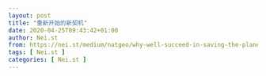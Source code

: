 ```yaml
---
layout: post
title: "重新开始的新契机"
date: 2020-04-25T09:43:42+01:00
author: Nei.st
from: https://nei.st/medium/natgeo/why-well-succeed-in-saving-the-planet-from-climate-change
tags: [ Nei.st ]
categories: [ Nei.st ]
---
```


<article class="post-19122 post type-post status-publish format-standard hentry category-natgeo tag-earth-day" id="post-19122"> <header class="page-header medium Archives"><div class="page-header__image"></div><div class="page-header__content"><h1 class="page-title text-align-center">重新开始的新契机</h1></div> </header><div class="entry-content aesop-entry-content" id="post-19122-content"><link as="font" crossorigin="anonymous" href="//cdn.jsdelivr.net/gh/0nd1jyU39XQ/_/glyph/font-face/0uIzqoZjSuJfvSBnvgXTcApMtcVhMcpr.woff" rel="preload" type="font/woff"/><link as="font" crossorigin="anonymous" href="//cdn.jsdelivr.net/gh/0nd1jyU39XQ/_/glyph/font-face/1sTnSLZWDKucPX6SAk.woff" rel="preload" type="font/woff"/><style>@font-face { font-family: "etQuXe8pln0zqff6VgxLRg"; font-display: fallback; src: url("//cdn.jsdelivr.net/gh/0nd1jyU39XQ/_/glyph/font-face/0uIzqoZjSuJfvSBnvgXTcApMtcVhMcpr.woff") format("woff"); font-style: normal; font-weight: normal; } @font-face { font-family: "PingFang-SC-W3"; font-display: fallback; src: url("//cdn.jsdelivr.net/gh/0nd1jyU39XQ/_/glyph/font-face/1sTnSLZWDKucPX6SAk.woff") format("woff"); font-style: normal; font-weight: normal; }</style><p class="blog-post__description">2070 年的生活会变得不一样，气温也会更高。但我们终究会找到方法限制碳排放、拥抱自然、欣欣向荣</p><span id="more-19122"></span><style>.container.large { max-width: 2048px; width: 100%; } @media (max-width: 2068px) and (min-width: 1000px) { .container.img.edge .aesop-image-component { margin-left: 20px; margin-right: 20px; } } @media (max-width: 999px) and (min-width: 767px) { .container.img.edge .aesop-image-component { margin-left: 5%; margin-right: 5%; } } @media (max-width: 767px) { .container.img.edge { width: 100%; } .container.img.edge .aesop-image-component { width: 90%; margin-left: auto; margin-right: auto; max-width: 800px; } } .o-header__visually-hidden{position:absolute;clip:rect(0 0 0 0);margin:-1px;border:0;overflow:hidden;padding:0;width:1px;height:1px;white-space:nowrap} .page-header{padding:110px 0 0}.page-header__content{max-width:800px}.page-title:not(#algolia-search-box){--x-height-multiplier:0.342;--baseline-multiplier:0.22;letter-spacing:-.02em;letter-spacing:0;font-size:62px;line-height:1.3;letter-spacing:-.015em;}.entry-content>p:first-of-type{color:rgba(0,0,0,.54);font-size:19px}@media (max-width:767px){.entry-content>p:first-of-type{font-size:17px}.page-title:not(#algolia-search-box){font-size:32px;line-height:1.3;letter-spacing:-.015em}}a.economist__link-logo:not(.button),a.economist__link-logo:not(.button):hover{padding-bottom:0;border-bottom:none}.entry-content>h2{color:rgba(0,0,0,.84);--x-height-multiplier:0.342;--baseline-multiplier:0.22;font-style:normal;letter-spacing:-.015em;font-family:schnyder-scond-normal-600,etQuXe8pln0zqff6VgxLRg,SF Pro Display,PingFangSC-Thin,graphik-normal-300,PingFang-SC-W3,Segoe UI,Roboto,Microsoft YaHei UI,Source Han Sans SC,Helvetica Neue,Helvetica,Arial,sans-serif;font-weight:400}@media (max-width:767px){.entry-content>h2{font-size:28px;letter-spacing:-.015em}}.entry-content>h2{margin-top:53px}.entry-content>h2.graf-after--p{margin-top:56px}@media (max-width:767px){.entry-content>h2{margin-top:45px}.entry-content>h2.graf-after--p{margin-top:28px}}.containerblockq{max-width:840px;margin-left:auto;margin-right:auto}blockquote.jzkakb{margin-left:0;padding-left:20px;box-shadow:inset 3px 0 0 0 rgba(0,0,0,.84);box-shadow:inset 3px 0 0 0 #990f3d;color:rgba(0,0,0,.54);color:#990f3d;--x-height-multiplier:0.375;--baseline-multiplier:0.17;font-weight:300;font-style:normal;font-size:21px;line-height:1.78;letter-spacing:-.003em;text-rendering:optimizeLegibility;-webkit-font-smoothing:antialiased}@media (max-width:767px){blockquote.jzkakb{font-size:19px;line-height:1.68;letter-spacing:-.004em}}@-webkit-keyframes k1{0%{transform:scale(1);opacity:1}70%{transform:scale(1.4);opacity:0}to{opacity:0}}@-moz-keyframes k1{0%{transform:scale(1);opacity:1}70%{transform:scale(1.4);opacity:0}to{opacity:0}}@keyframes k1{0%{transform:scale(1);opacity:1}70%{transform:scale(1.4);opacity:0}to{opacity:0}}.c{background-color:#fff}.n{display:block}.p{top:0}.q{left:0}.ac{width:100%}.ag{display:flex}.ah{align-items:center}.bn{font-size:inherit}.bo{border:inherit}.bp{font-family:inherit}.bq{letter-spacing:inherit}.br{font-weight:inherit}.bs{padding:0}.bt{margin:0}.bu:hover{cursor:pointer}.bx:focus{outline:0}.by:disabled{cursor:default}.dt{color:inherit}.du{fill:inherit}.dv:hover{color:rgba(0,0,0,.9)}.dw:hover{fill:rgba(0,0,0,.9)}.dx:disabled{color:rgba(0,0,0,.54)}.dy:disabled{fill:rgba(0,0,0,.54)}.el{position:relative}.em{outline:0}.en{border:0}.eo{user-select:none}.ep{cursor:pointer}.eq>svg{pointer-events:none}.eu{justify-content:center}.fe{margin-right:16px}.ff{border:1px solid rgba(0,0,0,.1)}.fg{border-radius:50%}.fh{height:60px}.fi{transition:border-color .15s ease}.fj{width:60px}.fl:before{border-radius:50%}.fm:before{content:""}.fn:before{display:block}.fo:before{z-index:0}.fp:before{left:0}.fq:before{height:100%}.fr:before{position:absolute}.fs:before{top:0}.ft:before{width:100%}.fu:hover:before{animation:k1 2s cubic-bezier(.1,.12,.25,1) infinite}.fv:active{border-style:solid}.fw{background:#fff}.fx{z-index:2}.fy{height:100%}.fz{position:absolute}.fj:focus{outline:none}span.markup--p{background-color:rgba(0, 0, 0, 0.05)}.bm,.categories.icon-link svg{fill:rgba(132, 133, 133, 1)}button#llc_comments_button{border:1px solid rgba(132, 133, 133, 1)}div#llc-comments-loader svg#loading{fill:rgba(132, 133, 133, 1)}h3#reply-title{border-top:1px solid rgba(132, 133, 133, 1);padding-top:30px;margin-top:0}.st0{fill:rgba(132, 133, 133, 1)}.form-submit input#submit{color:rgba(113, 114, 114, 1);border-color:rgba(132, 133, 133, 1)}.form-submit input#submit:hover{background-color:rgba(113, 114, 114, 1);border-color:rgba(132, 133, 133, 1)}.categories.icon-link a,ul.post-categories a{color:rgba(113, 114, 114, 1)}.ce:hover{border-color:rgba(113, 114, 114, 1)}.fk:before{background:radial-gradient(circle,rgba(113, 114, 114, 1) 60%,transparent 70%)}.hentry{padding-bottom:0}img.png{max-width:800px;width:90%;margin-bottom:30px} .wsj-flex0{width:350px;margin-top:24px;max-width:100%;fill:#33302e!important}a.wsj.__link-logo,a.wsj.__link-logo:hover{border-bottom:none}.container.wsj{margin-bottom:10px} @media (max-width:767px){ .container.wsj{margin-bottom:5px} .wsj-flex0{width:300px;} .container.img.component-image { width: 100%; } } h1.page-title.sec { padding-bottom: 30px; } .style--border-bottom-thick--2L2wXDGv { border-bottom: 2px solid #000; margin-top: 60px; margin-bottom: 30px; }</style><style>.page-header, p.blog-post__description { display: none; } .entry-content { padding-top: 0; } .site-header.headroom.headroom--top, .page-title:not(#algolia-search-box) { color: #fff; } .site-header.headroom.headroom--top .nav-icon { fill: #fff; } @media (max-width: 1019px) { .sc-eqIVtm.eCxaAs.fullscreen_dek_below.image__group__container.css--lede-image-outer-wrapper .aesop-image-component { margin-left: auto; margin-right: auto; width: 90%; display: none; } } @media (min-width: 1020px) { .page-title:not(#algolia-search-box) { color: #fff; font-size: 70px; } .sc-eqIVtm.eCxaAs.fullscreen_dek_below.image__group__container.css--lede-image-outer-wrapper .aesop-image-component { margin-left: 20px; margin-right: 20px; margin-bottom: 5px; } } .sc-eqIVtm.eCxaAs.fullscreen_dek_below.image__group__container.css--lede-image-outer-wrapper .aesop-image-component .aesop-cap-cred { text-align: left; } section.sc-kvZOFW .aspectRatioPlaceholder, section.sc-kvZOFW aspectRatioPlaceholder-fill, section.sc-kvZOFW .progressiveMedia-canvas, section.sc-kvZOFW .progressiveMedia-image { min-width: 100vw !important; min-height: 100vh !important; object-fit: cover !important; } .eCxaAs{position:relative;height:auto;width:100%;-webkit-transition:opacity .3s ease;transition:opacity .3s ease}.eCxaAs.fullscreen_dek_below{width:100%;height:auto;min-height:250px} .iUNkog{max-width:100%;width:100%;margin:0 auto;text-align:center;font-family:inherit;position:relative;z-index:3; position: absolute; bottom: 15vh; } @media (min-width:1020px){.iUNkog{max-width:80%}}.kKdCfe{color:inherit;-webkit-letter-spacing:.02em;-moz-letter-spacing:.02em;-ms-letter-spacing:.02em;letter-spacing:.02em;-webkit-font-smoothing:antialiased;-moz-osx-font-smoothing:grayscale;font-family:BWHaasDingbat,PublicoText,Georgia,Cambria,Times New Roman,Times,serif;font-size:2em;line-height:1.1;margin:0;font-weight:400}@media (min-width:760px){.kKdCfe{font-size:2.545rem}}@media (min-width:1020px){.kKdCfe{font-size:2.818rem}}.hpNFtu{position:relative;}@media (min-width:1020px){.hpNFtu{position:absolute;top:0;left:0;right:0;bottom:0;width:100%;height:100%;padding:20px;display:-webkit-box;display:-webkit-flex;display:-ms-flexbox;display:flex;-webkit-align-items:center;-webkit-box-align:center;-ms-flex-align:center;align-items:center;-webkit-box-pack:center;-webkit-justify-content:center;-ms-flex-pack:center;justify-content:center;-webkit-flex-direction:column;-ms-flex-direction:column;flex-direction:column;text-align:center}}.eOCLNB{height:auto;width:100%;overflow:hidden;position:relative; margin-bottom: 30px;}@media (min-width:1020px){.eOCLNB{width:100%;/*min-height:100vh;*/display:-webkit-box;display:-webkit-flex;display:-ms-flexbox;display:flex;-webkit-align-items:center;-webkit-box-align:center;-ms-flex-align:center;align-items:center;-webkit-box-pack:center;-webkit-justify-content:center;-ms-flex-pack:center;justify-content:center;-webkit-flex-direction:column;-ms-flex-direction:column;flex-direction:column;margin-bottom: 45px;}} @media screen and (max-width:979px) { .page-title:not(#algolia-search-box) { font-size: 50px; line-height: 1.1; } .iUNkog { bottom: 10vh; } } @media screen and (max-width:767px) { .page-title:not(#algolia-search-box) { font-size: 38px; } .iUNkog { bottom: 10vh; } }</style><section class="sc-kvZOFW eOCLNB fullscreen_dek_below css--lede-fullscreen-wrapper"><div class="sc-eqIVtm eCxaAs fullscreen_dek_below image__group__container css--lede-image-outer-wrapper"><div class="aspectRatioPlaceholder" style="padding-bottom:66.650390625%;height: 0;"><div class="progressiveMedia" data-height="1365" data-width="2048">   <img alt="" class="progressiveMedia-image" data-src="https://cdn.jsdelivr.net/gh/0nd1jyU39XQ/_/img/1/proof-salvation-baby-elephant-sanctuary.jpg" src="https://cdn.jsdelivr.net/gh/0nd1jyU39XQ/_/img/1/proof-salvation-baby-elephant-sanctuary.jpg"/></div></div><div class="aesop-image-component"> <figure class="aesop-image-component-image aesop-component-align-center aesop-image-component-caption-left"> <figcaption class="aesop-image-component-caption"><p class="aesop-cap-description">An orphaned elephant is comforted by a wildlife keeper at Kenya’s Reteti Elephant Sanctuary, the first community-owned elephant sanctuary in Africa. Reteti has successfully integrated six orphans into wild herds.</p><p class="aesop-cap-cred">Photograph by Ami Vitale</p> </figcaption> </figure></div></div><div class="sc-ksYbfQ hpNFtu fullscreen__text css--lede-text-group"><div class="sc-TOsTZ iUNkog Lede__Hed__Group theme-bw css--lede-hed-wrapper"><h1 class="sc-kgAjT kKdCfe Lede__Hed page-title text-align-centerd">重新开始的新契机</h1></div></div> </section><p>50 年前，我们庆祝第一届世界地球日。从现在起 50 年后，我们将会在哪里？</p><p>本文是《国家地理》杂志「世界地球日 50 周年」特刊中对地球未来的乐观论调的一部分。没有信心吗？<a href="https://nei.st/medium/natgeo/why-we-wont-avoid-a-climate-catastrophe">点击这里</a>阅读悲观论调。</p><div class="container img"><div class="aspectRatioPlaceholder"><div class="progressiveMedia" data-height="1473" data-width="2048">   <img alt="" class="progressiveMedia-image lazyload" data-src="https://cdn.jsdelivr.net/gh/0nd1jyU39XQ/_/img/1/editor-page-planet-pessimism-optimism.jpg" id="zoom-default" src="https://cdn.jsdelivr.net/gh/0nd1jyU39XQ/_/img/1/editor-page-planet-pessimism-optimism.jpg"/></div></div></div><p>我母亲留着中分的棕色长发。她正将桉树的种荚缝到浅绿色皱褶布料的连身裙上，和朋友一同笑着。此时她 19 岁。</p><style>@media (min-width: 608px) { figure.image-rightalign { width: 400px; float: left; margin-right: 30px; margin-top: 9px; } } @media (max-width: 608px) { figure.image-rightalign { width: 100%; } }</style><div class="container img"><figure class="image-rightalign"><div class="aspectRatioPlaceholder"><div class="progressiveMedia" data-height="2048" data-width="1362">   <img alt="" class="progressiveMedia-image lazyload" data-src="https://cdn.jsdelivr.net/gh/0nd1jyU39XQ/_/img/1/stock_polaris06714640.jpg" id="zoom-default" src="https://cdn.jsdelivr.net/gh/0nd1jyU39XQ/_/img/1/stock_polaris06714640.jpg"/></div></div><div class="aesop-image-component"> <figure class="aesop-image-component-image aesop-component-align-center aesop-image-component-caption-left"> <figcaption class="aesop-image-component-caption"><p class="aesop-cap-description">1970 年 2 月，在世界地球日的前导活动中，加州圣荷西州立学院的学生买了一辆新的福特 Maverick，把它推到校园中心埋到地下 3.5 米处。这个仪式是为了表达反烟雾，举办于为期一周的「生存庆典」期间。这个庆典催生了美国大学最早的环境科学科系之一。</p><p class="aesop-cap-cred">Photo: Stan Creighton, San Francisco Chronicle/Polaris</p> </figcaption> </figure></div></figure></div><p>那是 1970 年 2 月，离第一届世界地球日还有几个月。加州圣荷西州立学院的学生将举办一场「生存庆典」，并打算在这段期间「埋葬」一辆全新的黄色福特 Maverick。这辆车和所有的内燃机引擎将被宣告死亡，因为它们排放的污染物在圣荷西和世界各地城市助长了贴近地面的肮脏烟雾形成。《旧金山纪事报》记者保罗·埃弗里写道，这辆车「在一列游行队伍中被推行通过圣荷西闹区，走在队伍最前方的是三位牧师、大学乐队，和一群清秀女学生，她们穿着丧服似的绿色长袍。」</p><p>50 年后，我的母亲仍清楚记得那些长袍。那天的学生担心的不只是肮脏的空气，还有肮脏的水和人口过剩，但是我母亲很乐观。「我认为人类在必要时会挺身而出。」她说。而且在某种程度上我们确实做到了：多亏污染防治法规，美国车辆排放的污染物比过去少了 99%。</p><div class="code-block code-block-1" style="margin: 8px 0; clear: both;"><div class="container ads_KbHEVhh8Rw"><div class="card card--blog post-sidebar"><div class="card-body"><div class="logo_ngcontent-kty-0"> </div><div class="iframe-blocker U6XAMK63Vh00WqvF2BacIQ"><div class="background-h60B"> </div><div class="WumZiPCS4MeMw4pxQ">  <ins class="adsbygoogle GQRYJ4ilqIfEmC2iS9UfdQ" data-ad-client="ca-pub-2392282512996260" data-ad-format="fluid" data-ad-layout="in-article" data-ad-slot="8142634852" data-full-width-responsive="false" style="display:block; text-align:center;"></ins>  </div></div></div><div class="card-footer"><div class="card-footer-wrapper" layout="row bottom-left"></div></div></div></div></div><p>我没有遗传到母亲的棕色头发或缝纫能力。我已经 41 岁了，仍然会把衣服交给她缝补。但我拥有她的乐观──而今日有新的挑战需要我们挺身而出。</p><p>15 年来，我为科学和大众刊物进行环境报道，也写过一本关于保育未来发展的书，但我仍经常为我们所面临的各种问题感到不知所措，包括气候变迁、野生动植物的数量减少、世界各地的环境不公。</p><p>这些都比烟雾更难处理。但是在为地球上美丽而奇特的生命感到悲伤、焦虑、愤怒和深情的情绪漩涡中，我也感受到钢铁般的决心──永远、永远都不能放弃。</p><p>是什么给了我希望？我们已经掌握了必要的知识和技术，可以养活更多人口、为所有人提供能源、开始扭转气候变迁、防止多数受胁物种走向灭绝。</p><p>大众起而行动的渴望也在街头迸发，去年 9 月全世界约有 600 万人响应了「气候罢课」。就如同 1970 年一样，空气里再度听得见文化改变的劈啪电流声。我相信我们将会打造美好的 2070 年。</p><div class="container img"><div class="aspectRatioPlaceholder"><div class="progressiveMedia" data-height="1875" data-width="2500">   <img alt="" class="progressiveMedia-image lazyload" data-src="https://cdn.jsdelivr.net/gh/0nd1jyU39XQ/_/img/1/proof-salvation-thermonuclear-experimental-reactor.jpg" id="zoom-default" src="https://cdn.jsdelivr.net/gh/0nd1jyU39XQ/_/img/1/proof-salvation-thermonuclear-experimental-reactor.jpg"/></div></div><div class="aesop-image-component"> <figure class="aesop-image-component-image aesop-component-align-center aesop-image-component-caption-left"> <figcaption class="aesop-image-component-caption"><p class="aesop-cap-description">在法国南部，35 个国家正合力建造国际热核实验反应堆 (ITER)，尝试利用核融合的能量。核融合反应是恒星的能量来源，也有潜力成为一种几乎用之不竭的无碳能源。</p><p class="aesop-cap-cred">Photo: Iter Organization/Ejf Richie</p> </figcaption> </figure></div></div><p>它不会像 2020 年或 1970 年的世界。我们做过的事情无法消除；我们无法回到过去。改变是无可避免的，无论在生态、经济或社会层面上。有些改变将是悲剧，我们将失去钟爱的事物──已存在上千年的物种、地方以及人类与非人类世界的各种关系。有些改变将难以预测，生态系会重新洗牌，物种将会演化。</p><div class="code-block code-block-1" style="margin: 8px 0; clear: both;"><div class="container ads_KbHEVhh8Rw"><div class="card card--blog post-sidebar"><div class="card-body"><div class="logo_ngcontent-kty-0"> </div><div class="iframe-blocker U6XAMK63Vh00WqvF2BacIQ"><div class="background-h60B"> </div><div class="WumZiPCS4MeMw4pxQ">  <ins class="adsbygoogle GQRYJ4ilqIfEmC2iS9UfdQ" data-ad-client="ca-pub-2392282512996260" data-ad-format="fluid" data-ad-layout="in-article" data-ad-slot="8142634852" data-full-width-responsive="false" style="display:block; text-align:center;"></ins>  </div></div></div><div class="card-footer"><div class="card-footer-wrapper" layout="row bottom-left"></div></div></div></div></div><p>我们也将会改变。我们之中的许多人，将学会以不同的方式看待自己，将自身看成是众多物种之一，是自然的一部分，而不是与自然对立。我预期当我们回首 20 世纪末和 21 世纪初时，会视它为一段痛苦而动荡的过渡期，在这段期间，人类学会与他人以及周遭物种在正面的生态关系中共生共荣。</p><style>.entry-content>hr,hr{max-width:unset;height:unset;background-color:unset}hr.dotdotdot{margin-top:30px;border:0;text-align:center;font-size:28px;display:block;unicode-bidi:isolate;margin-block-start:.5em;margin-block-end:.5em;margin-inline-start:auto;margin-inline-end:auto;overflow:hidden}hr.dotdotdot:before{line-height:1.4;text-indent:.6em;letter-spacing:.6em;content:"...";box-sizing:inherit;font-style:italic;color: #fc0;}</style><hr class="dotdotdot"/><p>我们共同面临最大的挑战是气候变迁。如果它看上去势不可挡，原因之一是我们身为个体无力阻止。</p><p>尽管我们成为完美的绿色消费者──<a href="https://nei.st/medium/bloomberg/a-flyins-shame">拒绝乘坐飞机</a>、重复使用购物袋、吃素，我们却被困在一个无法让问题不再恶化的体系里。人类活着就需要进食，前往工作场所，在冬天时需要保持温暖、夏天则要保持凉爽，以便工作和入眠。而目前在大多数地方，要做到这些事不可能不排放碳。</p><p>但改变可以比许多人感觉到的更快。车辆在 15 年内于许多地方取代了马；过去几千年我们过着没有塑胶的生活，然后不过几十年就到处都是塑胶。纵观历史，我们既是聪明的发明家，也能很快接受新技术。只要大众有意愿，加上正确的政策，要创造新能源和交通基础设施、生产过程不产生毒素或碳排放的产品，以及生物可降解的塑胶替代品，对我们而言都不是问题。</p><p>身为个人，对我们而言最有效率的做法是将心力花在要求推动这类政策，使绿色生活变得更便宜也更容易，而不是像现在只能在小众市场购买昂贵的绿色产品。</p><p>我发现有愈来愈多人已经意识到这一点，而这也带给我希望。我们不能通过当个好消费者来解决气候危机，但我们一定能够通过当个好公民来改善现况。</p><div class="code-block code-block-1" style="margin: 8px 0; clear: both;"><div class="container ads_KbHEVhh8Rw"><div class="card card--blog post-sidebar"><div class="card-body"><div class="logo_ngcontent-kty-0"> </div><div class="iframe-blocker U6XAMK63Vh00WqvF2BacIQ"><div class="background-h60B"> </div><div class="WumZiPCS4MeMw4pxQ">  <ins class="adsbygoogle GQRYJ4ilqIfEmC2iS9UfdQ" data-ad-client="ca-pub-2392282512996260" data-ad-format="fluid" data-ad-layout="in-article" data-ad-slot="8142634852" data-full-width-responsive="false" style="display:block; text-align:center;"></ins>  </div></div></div><div class="card-footer"><div class="card-footer-wrapper" layout="row bottom-left"></div></div></div></div></div><p>有四分之一的碳排放来自电力和热的生产。幸好，只要有政治决心，这些排放也是最容易削减的。</p><p>「我们可以轻易地在十年内将其减少一半。」强纳森·佛利说，他是 Project Drawdown (减量计划) 的执行董事，该组织针对气候变迁解决方案进行成本效益分析。风电和太阳能发展已够成熟，可以大规模部署，而且其集中式和家庭式储能电池也都愈做愈好、愈来愈便宜。与此同时，煤炭公司纷纷走向破产。</p><div class="container large img edge"><div class="aspectRatioPlaceholder"><div class="progressiveMedia" data-height="1366" data-width="2048">   <img alt="" class="progressiveMedia-image lazyload" data-src="https://cdn.jsdelivr.net/gh/0nd1jyU39XQ/_/img/1/proof-salvation-underwater-farm.jpg" id="zoom-default" src="https://cdn.jsdelivr.net/gh/0nd1jyU39XQ/_/img/1/proof-salvation-underwater-farm.jpg"/></div></div><div class="aesop-image-component"> <figure class="aesop-image-component-image aesop-component-align-center aesop-image-component-caption-left"> <figcaption class="aesop-image-component-caption"><p class="aesop-cap-description">意大利诺利外海的一位潜水员在「尼莫的花园」采收西红柿，这是一个实验性的海底农场，在那里生长的植物不用土壤或农药──这对没有可耕地的地方来说可能是个好消息。</p><p class="aesop-cap-cred">Photo: Alexis Rosenfeld/Getty Images</p> </figcaption> </figure></div></div><p>农业、林业和土地利用的排放问题比较棘手。这三者的碳排放也占总量的四分之一，主要是粪肥或合成肥料释出的一氧化二氮、牲口排放的甲烷，以及燃烧燃料和耕种土地产生的二氧化碳。</p><p>到了 2070 年，地球可能需要喂饱超过 100 亿人。我们该如何在减少农业造成的土地和气候足迹时，仍生产足够供给全世界的卡路里？</p><p>有一个方案是停止补贴肉类生产，并鼓励社会大众改吃更多植物食品。牛肉尤其需要大量的土地和水；每生产 1 公斤牛肉，需要大约 6 公斤的植物饲料。幸好还有希望，因为我们有像 <a href="https://nei.st/medium/caixin/cw864a">Impossible Burger</a> 和 <a href="https://nei.st/medium/bloomberg/battle-of-the-bogus-burgers">Beyond Meat</a> 等美味的肉类新替代品。我不认为 2070 年每个人都会成为素食者，但大多数人吃的肉会比现在少很多，而且可能也不觉得少了什么。</p><p>那么农场本身呢？环保人士往往分成两派。其中一派说，农业必须集约化，使用机器人、基改生物和大数据，才能在很少的足迹下生产天文数字的食物量。另一方则说，农场必须变得更「自然」，种植多种作物并减少有毒化学物质，同时把农田边界地区留作野生动物栖地。</p><div class="code-block code-block-1" style="margin: 8px 0; clear: both;"><div class="container ads_KbHEVhh8Rw"><div class="card card--blog post-sidebar"><div class="card-body"><div class="logo_ngcontent-kty-0"> </div><div class="iframe-blocker U6XAMK63Vh00WqvF2BacIQ"><div class="background-h60B"> </div><div class="WumZiPCS4MeMw4pxQ">  <ins class="adsbygoogle GQRYJ4ilqIfEmC2iS9UfdQ" data-ad-client="ca-pub-2392282512996260" data-ad-format="fluid" data-ad-layout="in-article" data-ad-slot="8142634852" data-full-width-responsive="false" style="display:block; text-align:center;"></ins>  </div></div></div><div class="card-footer"><div class="card-footer-wrapper" layout="row bottom-left"></div></div></div></div></div><p>在报道这类议题多年后，我想知道：为什么我们不能兼顾两者？我们可以在运用再生能源的摩天大楼里打造一些都会「<a href="https://nei.st/medium/economist/the-world-in-2020/farming-on-the-rise">垂直农场</a>」，我们也可以拥有高产量、高科技、对野生动物友善并能主动把碳封存在土壤里的大型户外农场。</p><div class="container large img edge"><div class="aspectRatioPlaceholder"><div class="progressiveMedia" data-height="1840" data-width="2048">   <img alt="" class="progressiveMedia-image lazyload" data-src="https://cdn.jsdelivr.net/gh/0nd1jyU39XQ/_/img/1/proof-salvation-garbage-dump-transformation.jpg" id="zoom-default" src="https://cdn.jsdelivr.net/gh/0nd1jyU39XQ/_/img/1/proof-salvation-garbage-dump-transformation.jpg"/></div></div><div class="aesop-image-component"> <figure class="aesop-image-component-image aesop-component-align-center aesop-image-component-caption-left"> <figcaption class="aesop-image-component-caption"><p class="aesop-cap-description">纽约市史坦顿岛的弗莱士河公园中，苔藓覆满了丢弃的洋娃娃头部。这个 890 公顷的空间曾是全世界最大的垃圾倾倒场，如今正改头换面为近纽约中央公园三倍大的休闲区。</p><p class="aesop-cap-cred">Photo: Laura Wooley</p> </figcaption> </figure></div></div><p>其余的碳排放来自工业、交通和建筑。是这些排放源让佛利夜不成眠。我们要如何把数十亿栋建筑改造成不需使用天然气和燃油炉？我们该如何淘汰在路上跑的大约 15 亿辆汽车？我们不能指望嬉皮大学生把它们全都埋了。</p><p>唯一可行的选项是由政府通过租税奖励和法规来推动改变。在挪威，如今登记注册的新车中有半数是电动车，主要原因在于政府免除了电动车的销售税，使得电动车和燃油车一样便宜，同时挪威将在 2025 年禁止销售燃油车。在纽约，市议会在去年春天通过一项法律，要求大型和中型建筑的碳排放量必须在 2030 年以前减少四分之一以上。</p><p>要将美国这种国家整个转向节能建筑、便捷的大众运输和电动车不会便宜──但我们必须把这些花费放在大局来看。佛利提到联邦政府在 2008 年金融危机时的因应措施：「我们在说的这些花费并不比当年为银行纾困时花得多。」</p><p>我们知道该怎么做：这正是 Project Drawdown 的基本信息。佛利和他的团队指出，成本效益最高的气候变迁解决方案之一，是确保女孩和妇女有教育和节育管道。</p><p>例如，肯亚妇女在 1970 年代平均生育 8.1 个孩童，到 2015 年仅为 3.7 个。这个生育率下降趋势在 2000 年代短暂中断时，就与当时女孩受教育的管道中断有关。为女性赋权，将有助于稳定全球人口数，并限制对粮食和能源的需求。</p><div class="code-block code-block-1" style="margin: 8px 0; clear: both;"><div class="container ads_KbHEVhh8Rw"><div class="card card--blog post-sidebar"><div class="card-body"><div class="logo_ngcontent-kty-0"> </div><div class="iframe-blocker U6XAMK63Vh00WqvF2BacIQ"><div class="background-h60B"> </div><div class="WumZiPCS4MeMw4pxQ">  <ins class="adsbygoogle GQRYJ4ilqIfEmC2iS9UfdQ" data-ad-client="ca-pub-2392282512996260" data-ad-format="fluid" data-ad-layout="in-article" data-ad-slot="8142634852" data-full-width-responsive="false" style="display:block; text-align:center;"></ins>  </div></div></div><div class="card-footer"><div class="card-footer-wrapper" layout="row bottom-left"></div></div></div></div></div><div class="container large img edge"><div class="aspectRatioPlaceholder"><div class="progressiveMedia" data-height="1439" data-width="1942">   <img alt="" class="progressiveMedia-image lazyload" data-src="https://cdn.jsdelivr.net/gh/0nd1jyU39XQ/_/img/1/proof-salvation-clean-water-pollution-control1.jpg" id="zoom-default" src="https://cdn.jsdelivr.net/gh/0nd1jyU39XQ/_/img/1/proof-salvation-clean-water-pollution-control1.jpg"/></div></div><div class="aesop-image-component"> <figure class="aesop-image-component-image aesop-component-align-center aesop-image-component-caption-left"> <figcaption class="aesop-image-component-caption"><p class="aesop-cap-description">经过数十年的污水控制，丹麦奥胡斯工业港的水质变得很干净，大众如今可在那里的海水池中游泳。新的水上综合设施使居民更容易享受临海区的生活。</p><p class="aesop-cap-cred">Photo: LRasmus HjortshØj</p> </figcaption> </figure></div></div><p>为了因应气候变迁，在我们把全球排放量降低至接近零的同时，仍需要投资于一些方法来移除大气中已存在的温室气体。<a href="https://nei.st/medium/economist/the-not-so-dirty-dozen">这类技术</a>前景看好，但大多仅处于起步阶段──唯一的例外是短期吸碳能力绝佳的树木。树木还有另一个优点：它们会形成森林，林中地衣生长，蜥蜴打盹，猴子边大啖野生果实边来回叫喊。我曾经在那样的森林里待过，「生物多样性」这个枯燥乏味的词，永远不足以表达它们的价值。</p><hr class="dotdotdot"/><p>你可能听说过我们正在经历第六次物种大灭绝。这一种说法的根据是灭绝速率变快，而非目前为止的总灭绝数量。从 1500 年代以来，有纪录的物种灭绝事件少于 900 起，这当然已经太多了，而且可能是一个严重低估的数字。</p><p>但有鉴于科学家至今已评估了超过 10 万种物种的状态，很难说现在已经是另一次「大」灭绝，古生物学家将大灭绝定义为至少四分之三物种灭绝的时期。如果我们以现在的速率持续几百万年，或者因为跨过了某些气候或栖地破坏的临界值而让这个速率大幅加快，那我们可能真的会经历大灭绝。但我们还没走到那一步，而只要我们不要因为太过绝望而坐以待毙，就仍有机会改变未来。</p><div class="container large img edge"><div class="aspectRatioPlaceholder"><div class="progressiveMedia" data-height="1365" data-width="2048">   <img alt="" class="progressiveMedia-image lazyload" data-src="https://cdn.jsdelivr.net/gh/0nd1jyU39XQ/_/img/1/stock_bop_190703_1268.jpg" id="zoom-default" src="https://cdn.jsdelivr.net/gh/0nd1jyU39XQ/_/img/1/stock_bop_190703_1268.jpg"/></div></div><div class="aesop-image-component"> <figure class="aesop-image-component-image aesop-component-align-center aesop-image-component-caption-left"> <figcaption class="aesop-image-component-caption"><p class="aesop-cap-description">这片热带森林位于印尼西巴布亚省的阿尔法克山自然保护区内，保护这类森林对地球的健康至关重要。这些森林进行的光合作用占地球的 60%，林中树木生长时每年会吸收数十亿公吨的二氧化碳，包括人类燃烧化石燃料的一些排放量。但是森林被砍伐或焚烧时就会把这些碳释放出来。保护这些巨大的「固碳柜」可能会是因应气候变迁最具成本效益的解决方案。</p><p class="aesop-cap-cred">Photo: Tim Laman</p> </figcaption> </figure></div></div><p>新研究显示，通过建立更多公园和保护区，恢复一些生态系并减少农地，就有机会挽救大多数物种，野生动物也可能恢复至健全的数量。</p><p>农业目前使用了全球三分之一的土地，但如果我们将肉类消耗和食物浪费减少一半，提高作物产量并更有效率地交易食物，研究人员估计，我们就可能在更少的土地上种植我们所需的所有食物，为其他物种创造出更多空间。</p><p>博物学家爱德华·威尔森和其他人曾提倡名为「半个地球」的方法，也就是把一半的地球保留为荒野，谨慎地限制人类在这些地方的活动。设立大型公园很好，对于某些物种也是必要的，但这种方式可能会让很多人流离失所。</p><div class="code-block code-block-1" style="margin: 8px 0; clear: both;"><div class="container ads_KbHEVhh8Rw"><div class="card card--blog post-sidebar"><div class="card-body"><div class="logo_ngcontent-kty-0"> </div><div class="iframe-blocker U6XAMK63Vh00WqvF2BacIQ"><div class="background-h60B"> </div><div class="WumZiPCS4MeMw4pxQ">  <ins class="adsbygoogle GQRYJ4ilqIfEmC2iS9UfdQ" data-ad-client="ca-pub-2392282512996260" data-ad-format="fluid" data-ad-layout="in-article" data-ad-slot="8142634852" data-full-width-responsive="false" style="display:block; text-align:center;"></ins>  </div></div></div><div class="card-footer"><div class="card-footer-wrapper" layout="row bottom-left"></div></div></div></div></div><p>「当然，这些公园是必要的，我们可能需要 20% 或更多这样的土地。」伦敦大学学院的生物多样性专家乔治娜·梅斯说：「但我们也必须让人与野生动物一同生活。」在她对未来的展望中，人类和其他物种几乎在所有地方都共享空间。「我支持以整个地球为范围，而不是半个地球为范围的做法。」梅斯说。</p><p>我相信，这种混合思维将在 2070 年变成常态。边界将变得模糊，我们的后院会变得较杂乱。野生生物走廊将穿过农田和城市；泛滥平原将用于封存碳、生产食物和控制洪水。孩子将会在学校的果园里爬到树上摘水果。</p><p>荒野依旧会存在，但荒野的样貌可能与今天大不相同。当物种随着气候变迁而迁徙，试图阻止生态系的变化将变得不可能，在某些地方甚至会有反效果。反之，我们会专注在维持地球上大多数物种的健全数量。以为所有物种都可区分成「原生种」与「入侵种」的僵固概念将成为过去。反正这种区分本来就没什么道理。生态系总是不断改变，而且多数已受人类影响数千年。</p><div class="container img"><figure class="image-rightalign"><div class="aspectRatioPlaceholder"><div class="progressiveMedia" data-height="2048" data-width="1363">   <img alt="" class="progressiveMedia-image lazyload" data-src="https://cdn.jsdelivr.net/gh/0nd1jyU39XQ/_/img/1/nationalgeographic_2365851.jpg" id="zoom-default" src="https://cdn.jsdelivr.net/gh/0nd1jyU39XQ/_/img/1/nationalgeographic_2365851.jpg"/></div></div><div class="aesop-image-component"> <figure class="aesop-image-component-image aesop-component-align-center aesop-image-component-caption-left"> <figcaption class="aesop-image-component-caption"><p class="aesop-cap-description">不会飞的鹬鸵 (奇异鸟) 原生于岛国新西兰，因日趋严重的干旱以及白鼬和狗捕食而处境危险。雏鸟是最脆弱的，所以「新西兰人守护奇异鸟」等当地保育团体会采集蛋或刚孵化的雏鸟，在安全的地方饲养它们，直到它们能有效地觅食和保护自己不被捕食为止。</p><p class="aesop-cap-cred">Photo: Joel Sartore/National Geographic Photo Ark</p> </figcaption> </figure></div></figure></div><p>这种不介入的管理方式不会适用于所有地方。在新西兰和其他岛屿上，非原生种是对深受喜爱的原生种最大的威胁，因此我们可能会使用人道陷阱或基因工程来移除入侵种。在其他地方，受威胁物种将需要人类协助它们适应，可能还需要人类载它们一程，前往不那么热的新栖地。在短期内，许多物种会需要我们密切管理。</p><p>到了 2070 年，当原住民的土地主权终于获得承认后，地球上将有大片土地由原住民族管理。这对野生动物会有好处，因为研究显示，原住民管理土地上的物种数，平均而言比国家公园内的更多。在某些地方，经历数千年打磨的传统方法可能会重新实施──这些传统方法创造了美丽而生机盎然的地貌，初来乍到的殖民者入侵时却把这些地貌误认为「野生」的自然。</p><hr class="dotdotdot"/><p>多年来，我关注物种灭绝与气候变迁的科学，追寻技术和政策面的解决方案，例如太阳能板和建立更多国家公园。与此同时，在我的私人生活中，我为穷人和受压迫者争取正义。我花了很长时间才把这些战场连结起来──才意识到殖民主义和种族主义等势力是气候危机的一环，需要被纳入解决方案并面对处理。</p><div class="code-block code-block-1" style="margin: 8px 0; clear: both;"><div class="container ads_KbHEVhh8Rw"><div class="card card--blog post-sidebar"><div class="card-body"><div class="logo_ngcontent-kty-0"> </div><div class="iframe-blocker U6XAMK63Vh00WqvF2BacIQ"><div class="background-h60B"> </div><div class="WumZiPCS4MeMw4pxQ">  <ins class="adsbygoogle GQRYJ4ilqIfEmC2iS9UfdQ" data-ad-client="ca-pub-2392282512996260" data-ad-format="fluid" data-ad-layout="in-article" data-ad-slot="8142634852" data-full-width-responsive="false" style="display:block; text-align:center;"></ins>  </div></div></div><div class="card-footer"><div class="card-footer-wrapper" layout="row bottom-left"></div></div></div></div></div><p>从化石燃料获益最多的人，往往不是在化石燃料的使用下最大的受害者。例如，发电厂和其有毒烟气不成比例地出现在贫穷的非白人社区中。这种差距跨越了国界：一项分析显示，最贫穷和最富裕国家的平均每人国内生产毛额差距，已比没有气候变迁的情形下多了 25%，主要是因为热带国家的升温减少了农业生产力。更大的暴风、旱灾和水患已伤害世界上最贫穷的人。</p><p>为了矫正这样的情形， 2015 年的《巴黎协议》内容纳入了由富裕国家帮助贫穷国家的机制。目前资金仍不足，但预期会增加，特别在美国政府接受全球科学共识，重新加入这项协议之后。有些资金可用来在重灾区建立气候研究中心──根据华盛顿特区乔治城大学的哲学家欧鲁菲米·太沃所说，这是「一种知识的补偿」。他指出，几世纪的殖民导致财富都集中在富裕国家，最好的大学也是，造成贫穷国家人才外流。</p><p>真正的气候正义会使地球更有韧性，同时帮助人类疗愈历史带来的创伤和痛苦。在某种意义上，气候变迁是一个机会，让我们这个物种挺身而出、有所成长。</p><hr class="dotdotdot"/><p>我的家族里多了一个女裁缝。我女儿今年十岁，热爱缝纫。我喜欢想像她 60 岁时的生活。</p><p>2070 年，当她在城市里的公寓醒来时，注意到的第一件事情是鸟叫声：那是喧闹的黎明合唱，多物种组成的交响乐闹钟。她很容易就能听到这些声音，因为没有交通噪音。她打开电灯，电力是来自几乎覆盖城市里每个屋顶的太阳能板，她所住的那栋大楼，本身就是用从大气中捕集到的碳制成的砖块所建造。</p><p>她起床后喝了咖啡。她不需要特意找寻「公平交易」或「鸟类友善」咖啡，因为杂货店架上所有商品都符合这些标准。她跳上一列零排放的火车，火车自动停驶两分钟，因为前方铁轨上的摄像头侦测到有一家子狐狸正在走来。天空是明亮的蓝色，没有烟雾笼罩，只是比 1970 年热了一些。她可以看到远方优雅的风车旋转。</p><div class="code-block code-block-1" style="margin: 8px 0; clear: both;"><div class="container ads_KbHEVhh8Rw"><div class="card card--blog post-sidebar"><div class="card-body"><div class="logo_ngcontent-kty-0"> </div><div class="iframe-blocker U6XAMK63Vh00WqvF2BacIQ"><div class="background-h60B"> </div><div class="WumZiPCS4MeMw4pxQ">  <ins class="adsbygoogle GQRYJ4ilqIfEmC2iS9UfdQ" data-ad-client="ca-pub-2392282512996260" data-ad-format="fluid" data-ad-layout="in-article" data-ad-slot="8142634852" data-full-width-responsive="false" style="display:block; text-align:center;"></ins>  </div></div></div><div class="card-footer"><div class="card-footer-wrapper" layout="row bottom-left"></div></div></div></div></div><p>抵达她那一站时，她走入了一大群迁徙的帝王蝶之中。这些帝王蝶正飞往附近一座公园里的乳草地。月台上的人们停下脚步，让周围满满的蝴蝶轻拂过他们。</p><p>她收到了一则信息：她受邀参加庆祝世界地球日 100 周年的派对──是派对，不是示威抗议。已经没有顽固的政客需要说服，没有汽车需要埋葬。届时将会有乐队和舞者、六种无肉的墨西哥卷饼，还有 ehpaa──一种从圣地牙哥附近的库米埃民族所进口的仙人掌。</p><p>沿街走着时她停下来，从地上捡起五、六个桉树种荚，依稀记起 21 世纪初时有人说要把这些树全都砍掉，因为它们不是美洲原生种。她手中握着种荚，决定要把它们缝在她绿色连身裙的衣领上，穿着这件衣服参加派对。</p><p>她收到了另外一则信息：是我传给她的！我 91 岁了。我也想要参加派对。</p><style>.collection.jsx-1092709871{margin:2.5rem 0 1rem}.collection.jsx-1092709871 header.jsx-1092709871{display:flex;-webkit-box-align:center;align-items:center;-webkit-box-pack:justify;justify-content:space-between;padding-bottom:1rem}.text-icon.jsx-65431776{user-select:none;font-size:0;vertical-align:middle}.weight-medium.jsx-65431776{font-weight:500}.small.jsx-1944497846{width:1.4rem;height:1.4rem}.text-icon.jsx-65431776 *{display:inline-block;vertical-align:baseline}.text.jsx-65431776{line-height:1}.size-md.jsx-65431776 .text.jsx-65431776{font-size:1.4rem}.spacing-xxtight.text-right.jsx-65431776 .text.jsx-65431776{padding-left:.25rem}ul{list-style:none}h2,li,ul{margin:0;padding:0;border:0}.collection-list.jsx-1092709871 li.jsx-1092709871>.container{padding-bottom:1rem}.container.jsx-2013367371{padding-bottom:1.5rem}.content.jsx-2013367371{display:flex;-webkit-box-pack:justify;justify-content:space-between;position:relative}.content.no-cover.jsx-2013367371{display:block}.content.type-collection.jsx-2013367371{border-radius:4px;border:1px solid rgba(0,0,0,.08);overflow:hidden;padding:1rem 11rem 1rem 1rem}.content.type-collection.no-cover.jsx-2013367371{padding-right:1rem}.content.jsx-2013367371 .left.jsx-2013367371{padding-right:1.5rem}.collection.jsx-1092709871 a:not(.button){border-bottom:none!important}.sidebar.jsx-2996311878{font-weight:500;font-family:"schnyder-scond-normal-600","etQuXe8pln0zqff6VgxLRg","SF Pro Display",PingFangSC-Thin,"graphik-normal-300","PingFang-SC-W3","Segoe UI",Roboto,"Microsoft YaHei UI","Source Han Sans SC","Helvetica Neue","Helvetica","Arial",sans-serif;font-size:calc(1.35rem + 1px);line-height:1.6;color:rgba(0,0,0,.84)}footer.jsx-2917334530{font-size:.75rem;color:#b3b3b3}footer.jsx-2917334530,footer.jsx-2917334530 .left.jsx-2917334530{display:flex;-webkit-box-align:center;align-items:center;flex-wrap:wrap}.content.jsx-2013367371 .left.jsx-2013367371 .actions>*{margin-top:.5rem}footer.jsx-2917334530 .space-right.jsx-2917334530{margin-right:1rem}.container.jsx-1911640393{-webkit-box-align:center;align-items:center;-webkit-box-pack:start;justify-content:flex-start}.text-small.jsx-1911640393{font-size:.875rem}.avatar.jsx-2557283682{display:inline-block;border-radius:50%;background-color:#f6f6f6}.xxsmall.jsx-2557283682{width:1.25rem;height:1.25rem}.container.jsx-1911640393 .avatar{flex-shrink:0}.name.jsx-1911640393{color:rgba(0,0,0,.64);line-height:1}.spacing-xtight.jsx-1911640393 .name.jsx-1911640393{padding-left:.5rem}.collection-list.jsx-1092709871 li.jsx-1092709871:last-child>.container{padding-bottom:0}span.jsx-65431776.text-icon.text-right.size-md.spacing-xxtight.weight-medium svg{fill:#009f5f}span.jsx-1092709871{color:#008754;font-family:'medium-content-sans-serif-font'}</style><section class="jsx-1092709871 collection"> <header class="jsx-1092709871 container"> <span class="jsx-65431776 text-icon text-right size-md spacing-xxtight weight-medium">  <span class="jsx-65431776 text"><span class="jsx-1092709871">Related</span></span></span> </header><ul class="jsx-1092709871 collection-list"><li class="jsx-1092709871"> <section class="jsx-2013367371 container"><div class="jsx-2013367371 content no-cover type-collection"><div class="jsx-2013367371 left"> <a class="jsx-2013367371" href="https://nei.st/medium/bloomberg/a-hard-life-on-the-river"><h2 class="jsx-2996311878 sidebar">赞比西河的艰苦生活</h2></a> <footer class="jsx-2917334530 actions"><div class="jsx-2917334530 left"> <span class="jsx-2917334530 space-right"> <section class="jsx-1911640393"> <a class="jsx-1911640393 container text-normal spacing-xtight text-small" href="https://nei.st/medium/bloomberg-businessweek"><div aria-hidden="true" class="jsx-2557283682 avatar xxsmall" style="background-color: rgba(40, 0, 215, 1)"></div><span class="jsx-1911640393 name">Bloomberg Businessweek</span></a> </section></span></div> </footer></div></div> </section></li><li class="jsx-1092709871"> <section class="jsx-2013367371 container"><div class="jsx-2013367371 content no-cover type-collection"><div class="jsx-2013367371 left"> <a class="jsx-2013367371" href="https://nei.st/medium/bloomberg/temple-of-the-sun"><h2 class="jsx-2996311878 sidebar">利用世界上最大的聚变反应堆追求无限的能源</h2></a> <footer class="jsx-2917334530 actions"><div class="jsx-2917334530 left"> <span class="jsx-2917334530 space-right"> <section class="jsx-1911640393"> <a class="jsx-1911640393 container text-normal spacing-xtight text-small" href="https://nei.st/medium/bloomberg-businessweek"><div aria-hidden="true" class="jsx-2557283682 avatar xxsmall" style="background-color: rgba(40, 0, 215, 1)"></div><span class="jsx-1911640393 name">Bloomberg Businessweek</span></a> </section></span></div> </footer></div></div> </section></li><li class="jsx-1092709871"> <section class="jsx-2013367371 container"><div class="jsx-2013367371 content no-cover type-collection"><div class="jsx-2013367371 left"> <a class="jsx-2013367371" href="https://nei.st/medium/economist/the-hydrogen-bombshell"><h2 class="jsx-2996311878 sidebar">走向零碳：重磅氢弹</h2></a> <footer class="jsx-2917334530 actions"><div class="jsx-2917334530 left"> <span class="jsx-2917334530 space-right"> <section class="jsx-1911640393"> <a class="jsx-1911640393 container text-normal spacing-xtight text-small" href="https://nei.st/medium/economist"><div aria-hidden="true" class="jsx-2557283682 avatar xxsmall" style="background-color: rgb(227, 18, 11)"></div><span class="jsx-1911640393 name">The Economist</span></a> </section></span></div> </footer></div></div> </section></li><li class="jsx-1092709871"> <section class="jsx-2013367371 container"><div class="jsx-2013367371 content no-cover type-collection"><div class="jsx-2013367371 left"> <a class="jsx-2013367371" href="https://nei.st/medium/caixin/cw871a"><h2 class="jsx-2996311878 sidebar">创造碳市场</h2></a> <footer class="jsx-2917334530 actions"><div class="jsx-2917334530 left"> <span class="jsx-2917334530 space-right"> <section class="jsx-1911640393"> <a class="jsx-1911640393 container text-normal spacing-xtight text-small" href="https://nei.st/medium/caixin"><div aria-hidden="true" class="jsx-2557283682 avatar xxsmall" style="background-color: #1f286f"></div><span class="jsx-1911640393 name">财新周刊</span></a> </section></span></div> </footer></div></div> </section></li></ul> </section><style>@-webkit-keyframes clapsk1{0%{transform:scale(1);opacity:1}70%{transform:scale(1.4);opacity:0}to{opacity:0}}@-moz-keyframes clapsk1{0%{transform:scale(1);opacity:1}70%{transform:scale(1.4);opacity:0}to{opacity:0}}@keyframes clapsk1{0%{transform:scale(1);opacity:1}70%{transform:scale(1.4);opacity:0}to{opacity:0}}.qyoLgsBMfk2RyP6PZqEQUQ{display:flex;align-items:center}.TA9FsqtAclEQEnnC{margin-right:16px;display:block;position:relative}.q9pBoz6iftkg{color:inherit;fill:inherit;font-size:inherit;border:inherit;font-family:inherit;letter-spacing:inherit;font-weight:inherit;padding:0;margin:0}.q9pBoz6iftkg:hover{cursor:pointer;color:rgba(0,0,0,.9);fill:rgba(0,0,0,.9)}.q9pBoz6iftkg:focus{outline:0}.q9pBoz6iftkg:disabled{cursor:default;color:rgba(0,0,0,.54);fill:rgba(0,0,0,.54)}.ISq0AssRMiRdK46s31e1tA,.VBC0sS11TRzyNj7ur4DqLQ{border-radius:50%;display:flex;align-items:center}.VBC0sS11TRzyNj7ur4DqLQ{padding:0;outline:0;border:0;user-select:none;cursor:pointer;background:#fff;justify-content:center;z-index:2;left:0;height:100%;position:absolute;top:0;width:100%}.VBC0sS11TRzyNj7ur4DqLQ>svg{pointer-events:none}.VBC0sS11TRzyNj7ur4DqLQ:active{border-style:solid}.ISq0AssRMiRdK46s31e1tA{background-color:#fff;border:1px solid rgba(0,0,0,.1);height:60px;position:relative;transition:border-color .15s ease;width:60px;fill:#02b875}.ISq0AssRMiRdK46s31e1tA:before{background:radial-gradient(circle,#1c9963 60%,transparent 70%);border-radius:50%;content:"";display:block;z-index:0;left:0;height:100%;position:absolute;top:0;width:100%}.ISq0AssRMiRdK46s31e1tA:focus{outline:0}.hentry{padding-bottom:0}.sosumi p{margin-bottom:0}.ISq0AssRMiRdK46s31e1tA:hover:before{animation:clapsk1 2s cubic-bezier(.1,.12,.25,1) infinite}.ISq0AssRMiRdK46s31e1tA::before{background:radial-gradient(circle,#fc0 60%,transparent 70%)}.ISq0AssRMiRdK46s31e1tA:hover{border-color:#fc0}.categories.icon-link a,.comment-form a:not(.button),.logged-in-as,ul.post-categories a{color:#fc0}.VBC0sS11TRzyNj7ur4DqLQ,.categories.icon-link svg,.st0,div#llc-comments-loader svg#loading{fill:#fc0}button#llc_comments_button,input[type=button],input[type=reset],input[type=submit]{border-color:#fc0}input[type=submit]:hover{background-color:#fc0;border-color:#fc0}.entry-content>h2{color:#fc0}span.markup--p{background-color:rgba(12, 242, 143, .2)} .entry-content a:not(.button) { color: inherit; border-bottom: 2px solid #fc0; background-image: linear-gradient(120deg, #fc0 0%, #fc0 100%); background-repeat: no-repeat; background-size: 100% 0.0em; background-position: 0 100%; transition: background-size 0.125s ease-in; } .entry-content a:not(.button):hover,.entry-content a:not(.button):active,.entry-content a:not(.button):focus{ border-color: #fc0; color: black; background-size: 100% 100%; } section.jsx-1911640393 a:not(.button), section.jsx-1911640393 a:not(.button):hover, section.jsx-1911640393 a:not(.button):active, section.jsx-1911640393 a:not(.button):focus { background-image: none; }</style><div class="container qyoLgsBMfk2RyP6PZqEQUQ"><div class="TA9FsqtAclEQEnnC"><a class="q9pBoz6iftkg" href="https://nei.st/medium/natgeo?source=https://www.nationalgeographic.com/magazine/2020/04/why-we-will-succeed-in-saving-the-planet-from-climate-change-feature/" rel="noopener noreferrer nofollow"><div class="ISq0AssRMiRdK46s31e1tA"><div class="VBC0sS11TRzyNj7ur4DqLQ"></div></div></a></div></div></div></article>
---
layout: post
title: "重新开始的新契机"
date: 2020-04-25T09:43:42+01:00
author: Nei.st
from: https://nei.st/medium/natgeo/why-well-succeed-in-saving-the-planet-from-climate-change
tags: [ Nei.st ]
categories: [ Nei.st ]
---

<article class="post-19122 post type-post status-publish format-standard hentry category-natgeo tag-earth-day" id="post-19122"> <header class="page-header medium Archives"><div class="page-header__image"></div><div class="page-header__content"><h1 class="page-title text-align-center">重新开始的新契机</h1></div> </header><div class="entry-content aesop-entry-content" id="post-19122-content"><link as="font" crossorigin="anonymous" href="//cdn.jsdelivr.net/gh/0nd1jyU39XQ/_/glyph/font-face/0uIzqoZjSuJfvSBnvgXTcApMtcVhMcpr.woff" rel="preload" type="font/woff"/><link as="font" crossorigin="anonymous" href="//cdn.jsdelivr.net/gh/0nd1jyU39XQ/_/glyph/font-face/1sTnSLZWDKucPX6SAk.woff" rel="preload" type="font/woff"/><style>@font-face { font-family: "etQuXe8pln0zqff6VgxLRg"; font-display: fallback; src: url("//cdn.jsdelivr.net/gh/0nd1jyU39XQ/_/glyph/font-face/0uIzqoZjSuJfvSBnvgXTcApMtcVhMcpr.woff") format("woff"); font-style: normal; font-weight: normal; } @font-face { font-family: "PingFang-SC-W3"; font-display: fallback; src: url("//cdn.jsdelivr.net/gh/0nd1jyU39XQ/_/glyph/font-face/1sTnSLZWDKucPX6SAk.woff") format("woff"); font-style: normal; font-weight: normal; }</style><p class="blog-post__description">2070 年的生活会变得不一样，气温也会更高。但我们终究会找到方法限制碳排放、拥抱自然、欣欣向荣</p><span id="more-19122"></span><style>.container.large { max-width: 2048px; width: 100%; } @media (max-width: 2068px) and (min-width: 1000px) { .container.img.edge .aesop-image-component { margin-left: 20px; margin-right: 20px; } } @media (max-width: 999px) and (min-width: 767px) { .container.img.edge .aesop-image-component { margin-left: 5%; margin-right: 5%; } } @media (max-width: 767px) { .container.img.edge { width: 100%; } .container.img.edge .aesop-image-component { width: 90%; margin-left: auto; margin-right: auto; max-width: 800px; } } .o-header__visually-hidden{position:absolute;clip:rect(0 0 0 0);margin:-1px;border:0;overflow:hidden;padding:0;width:1px;height:1px;white-space:nowrap} .page-header{padding:110px 0 0}.page-header__content{max-width:800px}.page-title:not(#algolia-search-box){--x-height-multiplier:0.342;--baseline-multiplier:0.22;letter-spacing:-.02em;letter-spacing:0;font-size:62px;line-height:1.3;letter-spacing:-.015em;}.entry-content>p:first-of-type{color:rgba(0,0,0,.54);font-size:19px}@media (max-width:767px){.entry-content>p:first-of-type{font-size:17px}.page-title:not(#algolia-search-box){font-size:32px;line-height:1.3;letter-spacing:-.015em}}a.economist__link-logo:not(.button),a.economist__link-logo:not(.button):hover{padding-bottom:0;border-bottom:none}.entry-content>h2{color:rgba(0,0,0,.84);--x-height-multiplier:0.342;--baseline-multiplier:0.22;font-style:normal;letter-spacing:-.015em;font-family:schnyder-scond-normal-600,etQuXe8pln0zqff6VgxLRg,SF Pro Display,PingFangSC-Thin,graphik-normal-300,PingFang-SC-W3,Segoe UI,Roboto,Microsoft YaHei UI,Source Han Sans SC,Helvetica Neue,Helvetica,Arial,sans-serif;font-weight:400}@media (max-width:767px){.entry-content>h2{font-size:28px;letter-spacing:-.015em}}.entry-content>h2{margin-top:53px}.entry-content>h2.graf-after--p{margin-top:56px}@media (max-width:767px){.entry-content>h2{margin-top:45px}.entry-content>h2.graf-after--p{margin-top:28px}}.containerblockq{max-width:840px;margin-left:auto;margin-right:auto}blockquote.jzkakb{margin-left:0;padding-left:20px;box-shadow:inset 3px 0 0 0 rgba(0,0,0,.84);box-shadow:inset 3px 0 0 0 #990f3d;color:rgba(0,0,0,.54);color:#990f3d;--x-height-multiplier:0.375;--baseline-multiplier:0.17;font-weight:300;font-style:normal;font-size:21px;line-height:1.78;letter-spacing:-.003em;text-rendering:optimizeLegibility;-webkit-font-smoothing:antialiased}@media (max-width:767px){blockquote.jzkakb{font-size:19px;line-height:1.68;letter-spacing:-.004em}}@-webkit-keyframes k1{0%{transform:scale(1);opacity:1}70%{transform:scale(1.4);opacity:0}to{opacity:0}}@-moz-keyframes k1{0%{transform:scale(1);opacity:1}70%{transform:scale(1.4);opacity:0}to{opacity:0}}@keyframes k1{0%{transform:scale(1);opacity:1}70%{transform:scale(1.4);opacity:0}to{opacity:0}}.c{background-color:#fff}.n{display:block}.p{top:0}.q{left:0}.ac{width:100%}.ag{display:flex}.ah{align-items:center}.bn{font-size:inherit}.bo{border:inherit}.bp{font-family:inherit}.bq{letter-spacing:inherit}.br{font-weight:inherit}.bs{padding:0}.bt{margin:0}.bu:hover{cursor:pointer}.bx:focus{outline:0}.by:disabled{cursor:default}.dt{color:inherit}.du{fill:inherit}.dv:hover{color:rgba(0,0,0,.9)}.dw:hover{fill:rgba(0,0,0,.9)}.dx:disabled{color:rgba(0,0,0,.54)}.dy:disabled{fill:rgba(0,0,0,.54)}.el{position:relative}.em{outline:0}.en{border:0}.eo{user-select:none}.ep{cursor:pointer}.eq>svg{pointer-events:none}.eu{justify-content:center}.fe{margin-right:16px}.ff{border:1px solid rgba(0,0,0,.1)}.fg{border-radius:50%}.fh{height:60px}.fi{transition:border-color .15s ease}.fj{width:60px}.fl:before{border-radius:50%}.fm:before{content:""}.fn:before{display:block}.fo:before{z-index:0}.fp:before{left:0}.fq:before{height:100%}.fr:before{position:absolute}.fs:before{top:0}.ft:before{width:100%}.fu:hover:before{animation:k1 2s cubic-bezier(.1,.12,.25,1) infinite}.fv:active{border-style:solid}.fw{background:#fff}.fx{z-index:2}.fy{height:100%}.fz{position:absolute}.fj:focus{outline:none}span.markup--p{background-color:rgba(0, 0, 0, 0.05)}.bm,.categories.icon-link svg{fill:rgba(132, 133, 133, 1)}button#llc_comments_button{border:1px solid rgba(132, 133, 133, 1)}div#llc-comments-loader svg#loading{fill:rgba(132, 133, 133, 1)}h3#reply-title{border-top:1px solid rgba(132, 133, 133, 1);padding-top:30px;margin-top:0}.st0{fill:rgba(132, 133, 133, 1)}.form-submit input#submit{color:rgba(113, 114, 114, 1);border-color:rgba(132, 133, 133, 1)}.form-submit input#submit:hover{background-color:rgba(113, 114, 114, 1);border-color:rgba(132, 133, 133, 1)}.categories.icon-link a,ul.post-categories a{color:rgba(113, 114, 114, 1)}.ce:hover{border-color:rgba(113, 114, 114, 1)}.fk:before{background:radial-gradient(circle,rgba(113, 114, 114, 1) 60%,transparent 70%)}.hentry{padding-bottom:0}img.png{max-width:800px;width:90%;margin-bottom:30px} .wsj-flex0{width:350px;margin-top:24px;max-width:100%;fill:#33302e!important}a.wsj.__link-logo,a.wsj.__link-logo:hover{border-bottom:none}.container.wsj{margin-bottom:10px} @media (max-width:767px){ .container.wsj{margin-bottom:5px} .wsj-flex0{width:300px;} .container.img.component-image { width: 100%; } } h1.page-title.sec { padding-bottom: 30px; } .style--border-bottom-thick--2L2wXDGv { border-bottom: 2px solid #000; margin-top: 60px; margin-bottom: 30px; }</style><style>.page-header, p.blog-post__description { display: none; } .entry-content { padding-top: 0; } .site-header.headroom.headroom--top, .page-title:not(#algolia-search-box) { color: #fff; } .site-header.headroom.headroom--top .nav-icon { fill: #fff; } @media (max-width: 1019px) { .sc-eqIVtm.eCxaAs.fullscreen_dek_below.image__group__container.css--lede-image-outer-wrapper .aesop-image-component { margin-left: auto; margin-right: auto; width: 90%; display: none; } } @media (min-width: 1020px) { .page-title:not(#algolia-search-box) { color: #fff; font-size: 70px; } .sc-eqIVtm.eCxaAs.fullscreen_dek_below.image__group__container.css--lede-image-outer-wrapper .aesop-image-component { margin-left: 20px; margin-right: 20px; margin-bottom: 5px; } } .sc-eqIVtm.eCxaAs.fullscreen_dek_below.image__group__container.css--lede-image-outer-wrapper .aesop-image-component .aesop-cap-cred { text-align: left; } section.sc-kvZOFW .aspectRatioPlaceholder, section.sc-kvZOFW aspectRatioPlaceholder-fill, section.sc-kvZOFW .progressiveMedia-canvas, section.sc-kvZOFW .progressiveMedia-image { min-width: 100vw !important; min-height: 100vh !important; object-fit: cover !important; } .eCxaAs{position:relative;height:auto;width:100%;-webkit-transition:opacity .3s ease;transition:opacity .3s ease}.eCxaAs.fullscreen_dek_below{width:100%;height:auto;min-height:250px} .iUNkog{max-width:100%;width:100%;margin:0 auto;text-align:center;font-family:inherit;position:relative;z-index:3; position: absolute; bottom: 15vh; } @media (min-width:1020px){.iUNkog{max-width:80%}}.kKdCfe{color:inherit;-webkit-letter-spacing:.02em;-moz-letter-spacing:.02em;-ms-letter-spacing:.02em;letter-spacing:.02em;-webkit-font-smoothing:antialiased;-moz-osx-font-smoothing:grayscale;font-family:BWHaasDingbat,PublicoText,Georgia,Cambria,Times New Roman,Times,serif;font-size:2em;line-height:1.1;margin:0;font-weight:400}@media (min-width:760px){.kKdCfe{font-size:2.545rem}}@media (min-width:1020px){.kKdCfe{font-size:2.818rem}}.hpNFtu{position:relative;}@media (min-width:1020px){.hpNFtu{position:absolute;top:0;left:0;right:0;bottom:0;width:100%;height:100%;padding:20px;display:-webkit-box;display:-webkit-flex;display:-ms-flexbox;display:flex;-webkit-align-items:center;-webkit-box-align:center;-ms-flex-align:center;align-items:center;-webkit-box-pack:center;-webkit-justify-content:center;-ms-flex-pack:center;justify-content:center;-webkit-flex-direction:column;-ms-flex-direction:column;flex-direction:column;text-align:center}}.eOCLNB{height:auto;width:100%;overflow:hidden;position:relative; margin-bottom: 30px;}@media (min-width:1020px){.eOCLNB{width:100%;/*min-height:100vh;*/display:-webkit-box;display:-webkit-flex;display:-ms-flexbox;display:flex;-webkit-align-items:center;-webkit-box-align:center;-ms-flex-align:center;align-items:center;-webkit-box-pack:center;-webkit-justify-content:center;-ms-flex-pack:center;justify-content:center;-webkit-flex-direction:column;-ms-flex-direction:column;flex-direction:column;margin-bottom: 45px;}} @media screen and (max-width:979px) { .page-title:not(#algolia-search-box) { font-size: 50px; line-height: 1.1; } .iUNkog { bottom: 10vh; } } @media screen and (max-width:767px) { .page-title:not(#algolia-search-box) { font-size: 38px; } .iUNkog { bottom: 10vh; } }</style><section class="sc-kvZOFW eOCLNB fullscreen_dek_below css--lede-fullscreen-wrapper"><div class="sc-eqIVtm eCxaAs fullscreen_dek_below image__group__container css--lede-image-outer-wrapper"><div class="aspectRatioPlaceholder" style="padding-bottom:66.650390625%;height: 0;"><div class="progressiveMedia" data-height="1365" data-width="2048"> <img alt="" class="progressiveMedia-image" data-src="https://cdn.jsdelivr.net/gh/0nd1jyU39XQ/_/img/1/proof-salvation-baby-elephant-sanctuary.jpg" src="https://cdn.jsdelivr.net/gh/0nd1jyU39XQ/_/img/1/proof-salvation-baby-elephant-sanctuary.jpg"/></div></div><div class="aesop-image-component"> <figure class="aesop-image-component-image aesop-component-align-center aesop-image-component-caption-left"> <figcaption class="aesop-image-component-caption"><p class="aesop-cap-description">An orphaned elephant is comforted by a wildlife keeper at Kenya’s Reteti Elephant Sanctuary, the first community-owned elephant sanctuary in Africa. Reteti has successfully integrated six orphans into wild herds.</p><p class="aesop-cap-cred">Photograph by Ami Vitale</p> </figcaption> </figure></div></div><div class="sc-ksYbfQ hpNFtu fullscreen__text css--lede-text-group"><div class="sc-TOsTZ iUNkog Lede__Hed__Group theme-bw css--lede-hed-wrapper"><h1 class="sc-kgAjT kKdCfe Lede__Hed page-title text-align-centerd">重新开始的新契机</h1></div></div> </section><p>50 年前，我们庆祝第一届世界地球日。从现在起 50 年后，我们将会在哪里？</p><p>本文是《国家地理》杂志「世界地球日 50 周年」特刊中对地球未来的乐观论调的一部分。没有信心吗？<a href="https://nei.st/medium/natgeo/why-we-wont-avoid-a-climate-catastrophe">点击这里</a>阅读悲观论调。</p><div class="container img"><div class="aspectRatioPlaceholder"><div class="progressiveMedia" data-height="1473" data-width="2048"> <img alt="" class="progressiveMedia-image lazyload" data-src="https://cdn.jsdelivr.net/gh/0nd1jyU39XQ/_/img/1/editor-page-planet-pessimism-optimism.jpg" id="zoom-default" src="https://cdn.jsdelivr.net/gh/0nd1jyU39XQ/_/img/1/editor-page-planet-pessimism-optimism.jpg"/></div></div></div><p>我母亲留着中分的棕色长发。她正将桉树的种荚缝到浅绿色皱褶布料的连身裙上，和朋友一同笑着。此时她 19 岁。</p><style>@media (min-width: 608px) { figure.image-rightalign { width: 400px; float: left; margin-right: 30px; margin-top: 9px; } } @media (max-width: 608px) { figure.image-rightalign { width: 100%; } }</style><div class="container img"><figure class="image-rightalign"><div class="aspectRatioPlaceholder"><div class="progressiveMedia" data-height="2048" data-width="1362"> <img alt="" class="progressiveMedia-image lazyload" data-src="https://cdn.jsdelivr.net/gh/0nd1jyU39XQ/_/img/1/stock_polaris06714640.jpg" id="zoom-default" src="https://cdn.jsdelivr.net/gh/0nd1jyU39XQ/_/img/1/stock_polaris06714640.jpg"/></div></div><div class="aesop-image-component"> <figure class="aesop-image-component-image aesop-component-align-center aesop-image-component-caption-left"> <figcaption class="aesop-image-component-caption"><p class="aesop-cap-description">1970 年 2 月，在世界地球日的前导活动中，加州圣荷西州立学院的学生买了一辆新的福特 Maverick，把它推到校园中心埋到地下 3.5 米处。这个仪式是为了表达反烟雾，举办于为期一周的「生存庆典」期间。这个庆典催生了美国大学最早的环境科学科系之一。</p><p class="aesop-cap-cred">Photo: Stan Creighton, San Francisco Chronicle/Polaris</p> </figcaption> </figure></div></figure></div><p>那是 1970 年 2 月，离第一届世界地球日还有几个月。加州圣荷西州立学院的学生将举办一场「生存庆典」，并打算在这段期间「埋葬」一辆全新的黄色福特 Maverick。这辆车和所有的内燃机引擎将被宣告死亡，因为它们排放的污染物在圣荷西和世界各地城市助长了贴近地面的肮脏烟雾形成。《旧金山纪事报》记者保罗·埃弗里写道，这辆车「在一列游行队伍中被推行通过圣荷西闹区，走在队伍最前方的是三位牧师、大学乐队，和一群清秀女学生，她们穿着丧服似的绿色长袍。」</p><p>50 年后，我的母亲仍清楚记得那些长袍。那天的学生担心的不只是肮脏的空气，还有肮脏的水和人口过剩，但是我母亲很乐观。「我认为人类在必要时会挺身而出。」她说。而且在某种程度上我们确实做到了：多亏污染防治法规，美国车辆排放的污染物比过去少了 99%。</p><div class="code-block code-block-1" style="margin: 8px 0; clear: both;"><div class="container ads_KbHEVhh8Rw"><div class="card card--blog post-sidebar"><div class="card-body"><div class="logo_ngcontent-kty-0"> </div><div class="iframe-blocker U6XAMK63Vh00WqvF2BacIQ"><div class="background-h60B"> </div><div class="WumZiPCS4MeMw4pxQ"> <ins class="adsbygoogle GQRYJ4ilqIfEmC2iS9UfdQ" data-ad-client="ca-pub-2392282512996260" data-ad-format="fluid" data-ad-layout="in-article" data-ad-slot="8142634852" data-full-width-responsive="false" style="display:block; text-align:center;"></ins> </div></div></div><div class="card-footer"><div class="card-footer-wrapper" layout="row bottom-left"></div></div></div></div></div><p>我没有遗传到母亲的棕色头发或缝纫能力。我已经 41 岁了，仍然会把衣服交给她缝补。但我拥有她的乐观──而今日有新的挑战需要我们挺身而出。</p><p>15 年来，我为科学和大众刊物进行环境报道，也写过一本关于保育未来发展的书，但我仍经常为我们所面临的各种问题感到不知所措，包括气候变迁、野生动植物的数量减少、世界各地的环境不公。</p><p>这些都比烟雾更难处理。但是在为地球上美丽而奇特的生命感到悲伤、焦虑、愤怒和深情的情绪漩涡中，我也感受到钢铁般的决心──永远、永远都不能放弃。</p><p>是什么给了我希望？我们已经掌握了必要的知识和技术，可以养活更多人口、为所有人提供能源、开始扭转气候变迁、防止多数受胁物种走向灭绝。</p><p>大众起而行动的渴望也在街头迸发，去年 9 月全世界约有 600 万人响应了「气候罢课」。就如同 1970 年一样，空气里再度听得见文化改变的劈啪电流声。我相信我们将会打造美好的 2070 年。</p><div class="container img"><div class="aspectRatioPlaceholder"><div class="progressiveMedia" data-height="1875" data-width="2500"> <img alt="" class="progressiveMedia-image lazyload" data-src="https://cdn.jsdelivr.net/gh/0nd1jyU39XQ/_/img/1/proof-salvation-thermonuclear-experimental-reactor.jpg" id="zoom-default" src="https://cdn.jsdelivr.net/gh/0nd1jyU39XQ/_/img/1/proof-salvation-thermonuclear-experimental-reactor.jpg"/></div></div><div class="aesop-image-component"> <figure class="aesop-image-component-image aesop-component-align-center aesop-image-component-caption-left"> <figcaption class="aesop-image-component-caption"><p class="aesop-cap-description">在法国南部，35 个国家正合力建造国际热核实验反应堆 (ITER)，尝试利用核融合的能量。核融合反应是恒星的能量来源，也有潜力成为一种几乎用之不竭的无碳能源。</p><p class="aesop-cap-cred">Photo: Iter Organization/Ejf Richie</p> </figcaption> </figure></div></div><p>它不会像 2020 年或 1970 年的世界。我们做过的事情无法消除；我们无法回到过去。改变是无可避免的，无论在生态、经济或社会层面上。有些改变将是悲剧，我们将失去钟爱的事物──已存在上千年的物种、地方以及人类与非人类世界的各种关系。有些改变将难以预测，生态系会重新洗牌，物种将会演化。</p><div class="code-block code-block-1" style="margin: 8px 0; clear: both;"><div class="container ads_KbHEVhh8Rw"><div class="card card--blog post-sidebar"><div class="card-body"><div class="logo_ngcontent-kty-0"> </div><div class="iframe-blocker U6XAMK63Vh00WqvF2BacIQ"><div class="background-h60B"> </div><div class="WumZiPCS4MeMw4pxQ"> <ins class="adsbygoogle GQRYJ4ilqIfEmC2iS9UfdQ" data-ad-client="ca-pub-2392282512996260" data-ad-format="fluid" data-ad-layout="in-article" data-ad-slot="8142634852" data-full-width-responsive="false" style="display:block; text-align:center;"></ins> </div></div></div><div class="card-footer"><div class="card-footer-wrapper" layout="row bottom-left"></div></div></div></div></div><p>我们也将会改变。我们之中的许多人，将学会以不同的方式看待自己，将自身看成是众多物种之一，是自然的一部分，而不是与自然对立。我预期当我们回首 20 世纪末和 21 世纪初时，会视它为一段痛苦而动荡的过渡期，在这段期间，人类学会与他人以及周遭物种在正面的生态关系中共生共荣。</p><style>.entry-content>hr,hr{max-width:unset;height:unset;background-color:unset}hr.dotdotdot{margin-top:30px;border:0;text-align:center;font-size:28px;display:block;unicode-bidi:isolate;margin-block-start:.5em;margin-block-end:.5em;margin-inline-start:auto;margin-inline-end:auto;overflow:hidden}hr.dotdotdot:before{line-height:1.4;text-indent:.6em;letter-spacing:.6em;content:"...";box-sizing:inherit;font-style:italic;color: #fc0;}</style><hr class="dotdotdot"/><p>我们共同面临最大的挑战是气候变迁。如果它看上去势不可挡，原因之一是我们身为个体无力阻止。</p><p>尽管我们成为完美的绿色消费者──<a href="https://nei.st/medium/bloomberg/a-flyins-shame">拒绝乘坐飞机</a>、重复使用购物袋、吃素，我们却被困在一个无法让问题不再恶化的体系里。人类活着就需要进食，前往工作场所，在冬天时需要保持温暖、夏天则要保持凉爽，以便工作和入眠。而目前在大多数地方，要做到这些事不可能不排放碳。</p><p>但改变可以比许多人感觉到的更快。车辆在 15 年内于许多地方取代了马；过去几千年我们过着没有塑胶的生活，然后不过几十年就到处都是塑胶。纵观历史，我们既是聪明的发明家，也能很快接受新技术。只要大众有意愿，加上正确的政策，要创造新能源和交通基础设施、生产过程不产生毒素或碳排放的产品，以及生物可降解的塑胶替代品，对我们而言都不是问题。</p><p>身为个人，对我们而言最有效率的做法是将心力花在要求推动这类政策，使绿色生活变得更便宜也更容易，而不是像现在只能在小众市场购买昂贵的绿色产品。</p><p>我发现有愈来愈多人已经意识到这一点，而这也带给我希望。我们不能通过当个好消费者来解决气候危机，但我们一定能够通过当个好公民来改善现况。</p><div class="code-block code-block-1" style="margin: 8px 0; clear: both;"><div class="container ads_KbHEVhh8Rw"><div class="card card--blog post-sidebar"><div class="card-body"><div class="logo_ngcontent-kty-0"> </div><div class="iframe-blocker U6XAMK63Vh00WqvF2BacIQ"><div class="background-h60B"> </div><div class="WumZiPCS4MeMw4pxQ"> <ins class="adsbygoogle GQRYJ4ilqIfEmC2iS9UfdQ" data-ad-client="ca-pub-2392282512996260" data-ad-format="fluid" data-ad-layout="in-article" data-ad-slot="8142634852" data-full-width-responsive="false" style="display:block; text-align:center;"></ins> </div></div></div><div class="card-footer"><div class="card-footer-wrapper" layout="row bottom-left"></div></div></div></div></div><p>有四分之一的碳排放来自电力和热的生产。幸好，只要有政治决心，这些排放也是最容易削减的。</p><p>「我们可以轻易地在十年内将其减少一半。」强纳森·佛利说，他是 Project Drawdown (减量计划) 的执行董事，该组织针对气候变迁解决方案进行成本效益分析。风电和太阳能发展已够成熟，可以大规模部署，而且其集中式和家庭式储能电池也都愈做愈好、愈来愈便宜。与此同时，煤炭公司纷纷走向破产。</p><div class="container large img edge"><div class="aspectRatioPlaceholder"><div class="progressiveMedia" data-height="1366" data-width="2048"> <img alt="" class="progressiveMedia-image lazyload" data-src="https://cdn.jsdelivr.net/gh/0nd1jyU39XQ/_/img/1/proof-salvation-underwater-farm.jpg" id="zoom-default" src="https://cdn.jsdelivr.net/gh/0nd1jyU39XQ/_/img/1/proof-salvation-underwater-farm.jpg"/></div></div><div class="aesop-image-component"> <figure class="aesop-image-component-image aesop-component-align-center aesop-image-component-caption-left"> <figcaption class="aesop-image-component-caption"><p class="aesop-cap-description">意大利诺利外海的一位潜水员在「尼莫的花园」采收西红柿，这是一个实验性的海底农场，在那里生长的植物不用土壤或农药──这对没有可耕地的地方来说可能是个好消息。</p><p class="aesop-cap-cred">Photo: Alexis Rosenfeld/Getty Images</p> </figcaption> </figure></div></div><p>农业、林业和土地利用的排放问题比较棘手。这三者的碳排放也占总量的四分之一，主要是粪肥或合成肥料释出的一氧化二氮、牲口排放的甲烷，以及燃烧燃料和耕种土地产生的二氧化碳。</p><p>到了 2070 年，地球可能需要喂饱超过 100 亿人。我们该如何在减少农业造成的土地和气候足迹时，仍生产足够供给全世界的卡路里？</p><p>有一个方案是停止补贴肉类生产，并鼓励社会大众改吃更多植物食品。牛肉尤其需要大量的土地和水；每生产 1 公斤牛肉，需要大约 6 公斤的植物饲料。幸好还有希望，因为我们有像 <a href="https://nei.st/medium/caixin/cw864a">Impossible Burger</a> 和 <a href="https://nei.st/medium/bloomberg/battle-of-the-bogus-burgers">Beyond Meat</a> 等美味的肉类新替代品。我不认为 2070 年每个人都会成为素食者，但大多数人吃的肉会比现在少很多，而且可能也不觉得少了什么。</p><p>那么农场本身呢？环保人士往往分成两派。其中一派说，农业必须集约化，使用机器人、基改生物和大数据，才能在很少的足迹下生产天文数字的食物量。另一方则说，农场必须变得更「自然」，种植多种作物并减少有毒化学物质，同时把农田边界地区留作野生动物栖地。</p><div class="code-block code-block-1" style="margin: 8px 0; clear: both;"><div class="container ads_KbHEVhh8Rw"><div class="card card--blog post-sidebar"><div class="card-body"><div class="logo_ngcontent-kty-0"> </div><div class="iframe-blocker U6XAMK63Vh00WqvF2BacIQ"><div class="background-h60B"> </div><div class="WumZiPCS4MeMw4pxQ"> <ins class="adsbygoogle GQRYJ4ilqIfEmC2iS9UfdQ" data-ad-client="ca-pub-2392282512996260" data-ad-format="fluid" data-ad-layout="in-article" data-ad-slot="8142634852" data-full-width-responsive="false" style="display:block; text-align:center;"></ins> </div></div></div><div class="card-footer"><div class="card-footer-wrapper" layout="row bottom-left"></div></div></div></div></div><p>在报道这类议题多年后，我想知道：为什么我们不能兼顾两者？我们可以在运用再生能源的摩天大楼里打造一些都会「<a href="https://nei.st/medium/economist/the-world-in-2020/farming-on-the-rise">垂直农场</a>」，我们也可以拥有高产量、高科技、对野生动物友善并能主动把碳封存在土壤里的大型户外农场。</p><div class="container large img edge"><div class="aspectRatioPlaceholder"><div class="progressiveMedia" data-height="1840" data-width="2048"> <img alt="" class="progressiveMedia-image lazyload" data-src="https://cdn.jsdelivr.net/gh/0nd1jyU39XQ/_/img/1/proof-salvation-garbage-dump-transformation.jpg" id="zoom-default" src="https://cdn.jsdelivr.net/gh/0nd1jyU39XQ/_/img/1/proof-salvation-garbage-dump-transformation.jpg"/></div></div><div class="aesop-image-component"> <figure class="aesop-image-component-image aesop-component-align-center aesop-image-component-caption-left"> <figcaption class="aesop-image-component-caption"><p class="aesop-cap-description">纽约市史坦顿岛的弗莱士河公园中，苔藓覆满了丢弃的洋娃娃头部。这个 890 公顷的空间曾是全世界最大的垃圾倾倒场，如今正改头换面为近纽约中央公园三倍大的休闲区。</p><p class="aesop-cap-cred">Photo: Laura Wooley</p> </figcaption> </figure></div></div><p>其余的碳排放来自工业、交通和建筑。是这些排放源让佛利夜不成眠。我们要如何把数十亿栋建筑改造成不需使用天然气和燃油炉？我们该如何淘汰在路上跑的大约 15 亿辆汽车？我们不能指望嬉皮大学生把它们全都埋了。</p><p>唯一可行的选项是由政府通过租税奖励和法规来推动改变。在挪威，如今登记注册的新车中有半数是电动车，主要原因在于政府免除了电动车的销售税，使得电动车和燃油车一样便宜，同时挪威将在 2025 年禁止销售燃油车。在纽约，市议会在去年春天通过一项法律，要求大型和中型建筑的碳排放量必须在 2030 年以前减少四分之一以上。</p><p>要将美国这种国家整个转向节能建筑、便捷的大众运输和电动车不会便宜──但我们必须把这些花费放在大局来看。佛利提到联邦政府在 2008 年金融危机时的因应措施：「我们在说的这些花费并不比当年为银行纾困时花得多。」</p><p>我们知道该怎么做：这正是 Project Drawdown 的基本信息。佛利和他的团队指出，成本效益最高的气候变迁解决方案之一，是确保女孩和妇女有教育和节育管道。</p><p>例如，肯亚妇女在 1970 年代平均生育 8.1 个孩童，到 2015 年仅为 3.7 个。这个生育率下降趋势在 2000 年代短暂中断时，就与当时女孩受教育的管道中断有关。为女性赋权，将有助于稳定全球人口数，并限制对粮食和能源的需求。</p><div class="code-block code-block-1" style="margin: 8px 0; clear: both;"><div class="container ads_KbHEVhh8Rw"><div class="card card--blog post-sidebar"><div class="card-body"><div class="logo_ngcontent-kty-0"> </div><div class="iframe-blocker U6XAMK63Vh00WqvF2BacIQ"><div class="background-h60B"> </div><div class="WumZiPCS4MeMw4pxQ"> <ins class="adsbygoogle GQRYJ4ilqIfEmC2iS9UfdQ" data-ad-client="ca-pub-2392282512996260" data-ad-format="fluid" data-ad-layout="in-article" data-ad-slot="8142634852" data-full-width-responsive="false" style="display:block; text-align:center;"></ins> </div></div></div><div class="card-footer"><div class="card-footer-wrapper" layout="row bottom-left"></div></div></div></div></div><div class="container large img edge"><div class="aspectRatioPlaceholder"><div class="progressiveMedia" data-height="1439" data-width="1942"> <img alt="" class="progressiveMedia-image lazyload" data-src="https://cdn.jsdelivr.net/gh/0nd1jyU39XQ/_/img/1/proof-salvation-clean-water-pollution-control1.jpg" id="zoom-default" src="https://cdn.jsdelivr.net/gh/0nd1jyU39XQ/_/img/1/proof-salvation-clean-water-pollution-control1.jpg"/></div></div><div class="aesop-image-component"> <figure class="aesop-image-component-image aesop-component-align-center aesop-image-component-caption-left"> <figcaption class="aesop-image-component-caption"><p class="aesop-cap-description">经过数十年的污水控制，丹麦奥胡斯工业港的水质变得很干净，大众如今可在那里的海水池中游泳。新的水上综合设施使居民更容易享受临海区的生活。</p><p class="aesop-cap-cred">Photo: LRasmus HjortshØj</p> </figcaption> </figure></div></div><p>为了因应气候变迁，在我们把全球排放量降低至接近零的同时，仍需要投资于一些方法来移除大气中已存在的温室气体。<a href="https://nei.st/medium/economist/the-not-so-dirty-dozen">这类技术</a>前景看好，但大多仅处于起步阶段──唯一的例外是短期吸碳能力绝佳的树木。树木还有另一个优点：它们会形成森林，林中地衣生长，蜥蜴打盹，猴子边大啖野生果实边来回叫喊。我曾经在那样的森林里待过，「生物多样性」这个枯燥乏味的词，永远不足以表达它们的价值。</p><hr class="dotdotdot"/><p>你可能听说过我们正在经历第六次物种大灭绝。这一种说法的根据是灭绝速率变快，而非目前为止的总灭绝数量。从 1500 年代以来，有纪录的物种灭绝事件少于 900 起，这当然已经太多了，而且可能是一个严重低估的数字。</p><p>但有鉴于科学家至今已评估了超过 10 万种物种的状态，很难说现在已经是另一次「大」灭绝，古生物学家将大灭绝定义为至少四分之三物种灭绝的时期。如果我们以现在的速率持续几百万年，或者因为跨过了某些气候或栖地破坏的临界值而让这个速率大幅加快，那我们可能真的会经历大灭绝。但我们还没走到那一步，而只要我们不要因为太过绝望而坐以待毙，就仍有机会改变未来。</p><div class="container large img edge"><div class="aspectRatioPlaceholder"><div class="progressiveMedia" data-height="1365" data-width="2048"> <img alt="" class="progressiveMedia-image lazyload" data-src="https://cdn.jsdelivr.net/gh/0nd1jyU39XQ/_/img/1/stock_bop_190703_1268.jpg" id="zoom-default" src="https://cdn.jsdelivr.net/gh/0nd1jyU39XQ/_/img/1/stock_bop_190703_1268.jpg"/></div></div><div class="aesop-image-component"> <figure class="aesop-image-component-image aesop-component-align-center aesop-image-component-caption-left"> <figcaption class="aesop-image-component-caption"><p class="aesop-cap-description">这片热带森林位于印尼西巴布亚省的阿尔法克山自然保护区内，保护这类森林对地球的健康至关重要。这些森林进行的光合作用占地球的 60%，林中树木生长时每年会吸收数十亿公吨的二氧化碳，包括人类燃烧化石燃料的一些排放量。但是森林被砍伐或焚烧时就会把这些碳释放出来。保护这些巨大的「固碳柜」可能会是因应气候变迁最具成本效益的解决方案。</p><p class="aesop-cap-cred">Photo: Tim Laman</p> </figcaption> </figure></div></div><p>新研究显示，通过建立更多公园和保护区，恢复一些生态系并减少农地，就有机会挽救大多数物种，野生动物也可能恢复至健全的数量。</p><p>农业目前使用了全球三分之一的土地，但如果我们将肉类消耗和食物浪费减少一半，提高作物产量并更有效率地交易食物，研究人员估计，我们就可能在更少的土地上种植我们所需的所有食物，为其他物种创造出更多空间。</p><p>博物学家爱德华·威尔森和其他人曾提倡名为「半个地球」的方法，也就是把一半的地球保留为荒野，谨慎地限制人类在这些地方的活动。设立大型公园很好，对于某些物种也是必要的，但这种方式可能会让很多人流离失所。</p><div class="code-block code-block-1" style="margin: 8px 0; clear: both;"><div class="container ads_KbHEVhh8Rw"><div class="card card--blog post-sidebar"><div class="card-body"><div class="logo_ngcontent-kty-0"> </div><div class="iframe-blocker U6XAMK63Vh00WqvF2BacIQ"><div class="background-h60B"> </div><div class="WumZiPCS4MeMw4pxQ"> <ins class="adsbygoogle GQRYJ4ilqIfEmC2iS9UfdQ" data-ad-client="ca-pub-2392282512996260" data-ad-format="fluid" data-ad-layout="in-article" data-ad-slot="8142634852" data-full-width-responsive="false" style="display:block; text-align:center;"></ins> </div></div></div><div class="card-footer"><div class="card-footer-wrapper" layout="row bottom-left"></div></div></div></div></div><p>「当然，这些公园是必要的，我们可能需要 20% 或更多这样的土地。」伦敦大学学院的生物多样性专家乔治娜·梅斯说：「但我们也必须让人与野生动物一同生活。」在她对未来的展望中，人类和其他物种几乎在所有地方都共享空间。「我支持以整个地球为范围，而不是半个地球为范围的做法。」梅斯说。</p><p>我相信，这种混合思维将在 2070 年变成常态。边界将变得模糊，我们的后院会变得较杂乱。野生生物走廊将穿过农田和城市；泛滥平原将用于封存碳、生产食物和控制洪水。孩子将会在学校的果园里爬到树上摘水果。</p><p>荒野依旧会存在，但荒野的样貌可能与今天大不相同。当物种随着气候变迁而迁徙，试图阻止生态系的变化将变得不可能，在某些地方甚至会有反效果。反之，我们会专注在维持地球上大多数物种的健全数量。以为所有物种都可区分成「原生种」与「入侵种」的僵固概念将成为过去。反正这种区分本来就没什么道理。生态系总是不断改变，而且多数已受人类影响数千年。</p><div class="container img"><figure class="image-rightalign"><div class="aspectRatioPlaceholder"><div class="progressiveMedia" data-height="2048" data-width="1363"> <img alt="" class="progressiveMedia-image lazyload" data-src="https://cdn.jsdelivr.net/gh/0nd1jyU39XQ/_/img/1/nationalgeographic_2365851.jpg" id="zoom-default" src="https://cdn.jsdelivr.net/gh/0nd1jyU39XQ/_/img/1/nationalgeographic_2365851.jpg"/></div></div><div class="aesop-image-component"> <figure class="aesop-image-component-image aesop-component-align-center aesop-image-component-caption-left"> <figcaption class="aesop-image-component-caption"><p class="aesop-cap-description">不会飞的鹬鸵 (奇异鸟) 原生于岛国新西兰，因日趋严重的干旱以及白鼬和狗捕食而处境危险。雏鸟是最脆弱的，所以「新西兰人守护奇异鸟」等当地保育团体会采集蛋或刚孵化的雏鸟，在安全的地方饲养它们，直到它们能有效地觅食和保护自己不被捕食为止。</p><p class="aesop-cap-cred">Photo: Joel Sartore/National Geographic Photo Ark</p> </figcaption> </figure></div></figure></div><p>这种不介入的管理方式不会适用于所有地方。在新西兰和其他岛屿上，非原生种是对深受喜爱的原生种最大的威胁，因此我们可能会使用人道陷阱或基因工程来移除入侵种。在其他地方，受威胁物种将需要人类协助它们适应，可能还需要人类载它们一程，前往不那么热的新栖地。在短期内，许多物种会需要我们密切管理。</p><p>到了 2070 年，当原住民的土地主权终于获得承认后，地球上将有大片土地由原住民族管理。这对野生动物会有好处，因为研究显示，原住民管理土地上的物种数，平均而言比国家公园内的更多。在某些地方，经历数千年打磨的传统方法可能会重新实施──这些传统方法创造了美丽而生机盎然的地貌，初来乍到的殖民者入侵时却把这些地貌误认为「野生」的自然。</p><hr class="dotdotdot"/><p>多年来，我关注物种灭绝与气候变迁的科学，追寻技术和政策面的解决方案，例如太阳能板和建立更多国家公园。与此同时，在我的私人生活中，我为穷人和受压迫者争取正义。我花了很长时间才把这些战场连结起来──才意识到殖民主义和种族主义等势力是气候危机的一环，需要被纳入解决方案并面对处理。</p><div class="code-block code-block-1" style="margin: 8px 0; clear: both;"><div class="container ads_KbHEVhh8Rw"><div class="card card--blog post-sidebar"><div class="card-body"><div class="logo_ngcontent-kty-0"> </div><div class="iframe-blocker U6XAMK63Vh00WqvF2BacIQ"><div class="background-h60B"> </div><div class="WumZiPCS4MeMw4pxQ"> <ins class="adsbygoogle GQRYJ4ilqIfEmC2iS9UfdQ" data-ad-client="ca-pub-2392282512996260" data-ad-format="fluid" data-ad-layout="in-article" data-ad-slot="8142634852" data-full-width-responsive="false" style="display:block; text-align:center;"></ins> </div></div></div><div class="card-footer"><div class="card-footer-wrapper" layout="row bottom-left"></div></div></div></div></div><p>从化石燃料获益最多的人，往往不是在化石燃料的使用下最大的受害者。例如，发电厂和其有毒烟气不成比例地出现在贫穷的非白人社区中。这种差距跨越了国界：一项分析显示，最贫穷和最富裕国家的平均每人国内生产毛额差距，已比没有气候变迁的情形下多了 25%，主要是因为热带国家的升温减少了农业生产力。更大的暴风、旱灾和水患已伤害世界上最贫穷的人。</p><p>为了矫正这样的情形， 2015 年的《巴黎协议》内容纳入了由富裕国家帮助贫穷国家的机制。目前资金仍不足，但预期会增加，特别在美国政府接受全球科学共识，重新加入这项协议之后。有些资金可用来在重灾区建立气候研究中心──根据华盛顿特区乔治城大学的哲学家欧鲁菲米·太沃所说，这是「一种知识的补偿」。他指出，几世纪的殖民导致财富都集中在富裕国家，最好的大学也是，造成贫穷国家人才外流。</p><p>真正的气候正义会使地球更有韧性，同时帮助人类疗愈历史带来的创伤和痛苦。在某种意义上，气候变迁是一个机会，让我们这个物种挺身而出、有所成长。</p><hr class="dotdotdot"/><p>我的家族里多了一个女裁缝。我女儿今年十岁，热爱缝纫。我喜欢想像她 60 岁时的生活。</p><p>2070 年，当她在城市里的公寓醒来时，注意到的第一件事情是鸟叫声：那是喧闹的黎明合唱，多物种组成的交响乐闹钟。她很容易就能听到这些声音，因为没有交通噪音。她打开电灯，电力是来自几乎覆盖城市里每个屋顶的太阳能板，她所住的那栋大楼，本身就是用从大气中捕集到的碳制成的砖块所建造。</p><p>她起床后喝了咖啡。她不需要特意找寻「公平交易」或「鸟类友善」咖啡，因为杂货店架上所有商品都符合这些标准。她跳上一列零排放的火车，火车自动停驶两分钟，因为前方铁轨上的摄像头侦测到有一家子狐狸正在走来。天空是明亮的蓝色，没有烟雾笼罩，只是比 1970 年热了一些。她可以看到远方优雅的风车旋转。</p><div class="code-block code-block-1" style="margin: 8px 0; clear: both;"><div class="container ads_KbHEVhh8Rw"><div class="card card--blog post-sidebar"><div class="card-body"><div class="logo_ngcontent-kty-0"> </div><div class="iframe-blocker U6XAMK63Vh00WqvF2BacIQ"><div class="background-h60B"> </div><div class="WumZiPCS4MeMw4pxQ"> <ins class="adsbygoogle GQRYJ4ilqIfEmC2iS9UfdQ" data-ad-client="ca-pub-2392282512996260" data-ad-format="fluid" data-ad-layout="in-article" data-ad-slot="8142634852" data-full-width-responsive="false" style="display:block; text-align:center;"></ins> </div></div></div><div class="card-footer"><div class="card-footer-wrapper" layout="row bottom-left"></div></div></div></div></div><p>抵达她那一站时，她走入了一大群迁徙的帝王蝶之中。这些帝王蝶正飞往附近一座公园里的乳草地。月台上的人们停下脚步，让周围满满的蝴蝶轻拂过他们。</p><p>她收到了一则信息：她受邀参加庆祝世界地球日 100 周年的派对──是派对，不是示威抗议。已经没有顽固的政客需要说服，没有汽车需要埋葬。届时将会有乐队和舞者、六种无肉的墨西哥卷饼，还有 ehpaa──一种从圣地牙哥附近的库米埃民族所进口的仙人掌。</p><p>沿街走着时她停下来，从地上捡起五、六个桉树种荚，依稀记起 21 世纪初时有人说要把这些树全都砍掉，因为它们不是美洲原生种。她手中握着种荚，决定要把它们缝在她绿色连身裙的衣领上，穿着这件衣服参加派对。</p><p>她收到了另外一则信息：是我传给她的！我 91 岁了。我也想要参加派对。</p><style>.collection.jsx-1092709871{margin:2.5rem 0 1rem}.collection.jsx-1092709871 header.jsx-1092709871{display:flex;-webkit-box-align:center;align-items:center;-webkit-box-pack:justify;justify-content:space-between;padding-bottom:1rem}.text-icon.jsx-65431776{user-select:none;font-size:0;vertical-align:middle}.weight-medium.jsx-65431776{font-weight:500}.small.jsx-1944497846{width:1.4rem;height:1.4rem}.text-icon.jsx-65431776 *{display:inline-block;vertical-align:baseline}.text.jsx-65431776{line-height:1}.size-md.jsx-65431776 .text.jsx-65431776{font-size:1.4rem}.spacing-xxtight.text-right.jsx-65431776 .text.jsx-65431776{padding-left:.25rem}ul{list-style:none}h2,li,ul{margin:0;padding:0;border:0}.collection-list.jsx-1092709871 li.jsx-1092709871>.container{padding-bottom:1rem}.container.jsx-2013367371{padding-bottom:1.5rem}.content.jsx-2013367371{display:flex;-webkit-box-pack:justify;justify-content:space-between;position:relative}.content.no-cover.jsx-2013367371{display:block}.content.type-collection.jsx-2013367371{border-radius:4px;border:1px solid rgba(0,0,0,.08);overflow:hidden;padding:1rem 11rem 1rem 1rem}.content.type-collection.no-cover.jsx-2013367371{padding-right:1rem}.content.jsx-2013367371 .left.jsx-2013367371{padding-right:1.5rem}.collection.jsx-1092709871 a:not(.button){border-bottom:none!important}.sidebar.jsx-2996311878{font-weight:500;font-family:"schnyder-scond-normal-600","etQuXe8pln0zqff6VgxLRg","SF Pro Display",PingFangSC-Thin,"graphik-normal-300","PingFang-SC-W3","Segoe UI",Roboto,"Microsoft YaHei UI","Source Han Sans SC","Helvetica Neue","Helvetica","Arial",sans-serif;font-size:calc(1.35rem + 1px);line-height:1.6;color:rgba(0,0,0,.84)}footer.jsx-2917334530{font-size:.75rem;color:#b3b3b3}footer.jsx-2917334530,footer.jsx-2917334530 .left.jsx-2917334530{display:flex;-webkit-box-align:center;align-items:center;flex-wrap:wrap}.content.jsx-2013367371 .left.jsx-2013367371 .actions>*{margin-top:.5rem}footer.jsx-2917334530 .space-right.jsx-2917334530{margin-right:1rem}.container.jsx-1911640393{-webkit-box-align:center;align-items:center;-webkit-box-pack:start;justify-content:flex-start}.text-small.jsx-1911640393{font-size:.875rem}.avatar.jsx-2557283682{display:inline-block;border-radius:50%;background-color:#f6f6f6}.xxsmall.jsx-2557283682{width:1.25rem;height:1.25rem}.container.jsx-1911640393 .avatar{flex-shrink:0}.name.jsx-1911640393{color:rgba(0,0,0,.64);line-height:1}.spacing-xtight.jsx-1911640393 .name.jsx-1911640393{padding-left:.5rem}.collection-list.jsx-1092709871 li.jsx-1092709871:last-child>.container{padding-bottom:0}span.jsx-65431776.text-icon.text-right.size-md.spacing-xxtight.weight-medium svg{fill:#009f5f}span.jsx-1092709871{color:#008754;font-family:'medium-content-sans-serif-font'}</style><section class="jsx-1092709871 collection"> <header class="jsx-1092709871 container"> <span class="jsx-65431776 text-icon text-right size-md spacing-xxtight weight-medium"> <span class="jsx-65431776 text"><span class="jsx-1092709871">Related</span></span></span> </header><ul class="jsx-1092709871 collection-list"><li class="jsx-1092709871"> <section class="jsx-2013367371 container"><div class="jsx-2013367371 content no-cover type-collection"><div class="jsx-2013367371 left"> <a class="jsx-2013367371" href="https://nei.st/medium/bloomberg/a-hard-life-on-the-river"><h2 class="jsx-2996311878 sidebar">赞比西河的艰苦生活</h2></a> <footer class="jsx-2917334530 actions"><div class="jsx-2917334530 left"> <span class="jsx-2917334530 space-right"> <section class="jsx-1911640393"> <a class="jsx-1911640393 container text-normal spacing-xtight text-small" href="https://nei.st/medium/bloomberg-businessweek"><div aria-hidden="true" class="jsx-2557283682 avatar xxsmall" style="background-color: rgba(40, 0, 215, 1)"></div><span class="jsx-1911640393 name">Bloomberg Businessweek</span></a> </section></span></div> </footer></div></div> </section></li><li class="jsx-1092709871"> <section class="jsx-2013367371 container"><div class="jsx-2013367371 content no-cover type-collection"><div class="jsx-2013367371 left"> <a class="jsx-2013367371" href="https://nei.st/medium/bloomberg/temple-of-the-sun"><h2 class="jsx-2996311878 sidebar">利用世界上最大的聚变反应堆追求无限的能源</h2></a> <footer class="jsx-2917334530 actions"><div class="jsx-2917334530 left"> <span class="jsx-2917334530 space-right"> <section class="jsx-1911640393"> <a class="jsx-1911640393 container text-normal spacing-xtight text-small" href="https://nei.st/medium/bloomberg-businessweek"><div aria-hidden="true" class="jsx-2557283682 avatar xxsmall" style="background-color: rgba(40, 0, 215, 1)"></div><span class="jsx-1911640393 name">Bloomberg Businessweek</span></a> </section></span></div> </footer></div></div> </section></li><li class="jsx-1092709871"> <section class="jsx-2013367371 container"><div class="jsx-2013367371 content no-cover type-collection"><div class="jsx-2013367371 left"> <a class="jsx-2013367371" href="https://nei.st/medium/economist/the-hydrogen-bombshell"><h2 class="jsx-2996311878 sidebar">走向零碳：重磅氢弹</h2></a> <footer class="jsx-2917334530 actions"><div class="jsx-2917334530 left"> <span class="jsx-2917334530 space-right"> <section class="jsx-1911640393"> <a class="jsx-1911640393 container text-normal spacing-xtight text-small" href="https://nei.st/medium/economist"><div aria-hidden="true" class="jsx-2557283682 avatar xxsmall" style="background-color: rgb(227, 18, 11)"></div><span class="jsx-1911640393 name">The Economist</span></a> </section></span></div> </footer></div></div> </section></li><li class="jsx-1092709871"> <section class="jsx-2013367371 container"><div class="jsx-2013367371 content no-cover type-collection"><div class="jsx-2013367371 left"> <a class="jsx-2013367371" href="https://nei.st/medium/caixin/cw871a"><h2 class="jsx-2996311878 sidebar">创造碳市场</h2></a> <footer class="jsx-2917334530 actions"><div class="jsx-2917334530 left"> <span class="jsx-2917334530 space-right"> <section class="jsx-1911640393"> <a class="jsx-1911640393 container text-normal spacing-xtight text-small" href="https://nei.st/medium/caixin"><div aria-hidden="true" class="jsx-2557283682 avatar xxsmall" style="background-color: #1f286f"></div><span class="jsx-1911640393 name">财新周刊</span></a> </section></span></div> </footer></div></div> </section></li></ul> </section><style>@-webkit-keyframes clapsk1{0%{transform:scale(1);opacity:1}70%{transform:scale(1.4);opacity:0}to{opacity:0}}@-moz-keyframes clapsk1{0%{transform:scale(1);opacity:1}70%{transform:scale(1.4);opacity:0}to{opacity:0}}@keyframes clapsk1{0%{transform:scale(1);opacity:1}70%{transform:scale(1.4);opacity:0}to{opacity:0}}.qyoLgsBMfk2RyP6PZqEQUQ{display:flex;align-items:center}.TA9FsqtAclEQEnnC{margin-right:16px;display:block;position:relative}.q9pBoz6iftkg{color:inherit;fill:inherit;font-size:inherit;border:inherit;font-family:inherit;letter-spacing:inherit;font-weight:inherit;padding:0;margin:0}.q9pBoz6iftkg:hover{cursor:pointer;color:rgba(0,0,0,.9);fill:rgba(0,0,0,.9)}.q9pBoz6iftkg:focus{outline:0}.q9pBoz6iftkg:disabled{cursor:default;color:rgba(0,0,0,.54);fill:rgba(0,0,0,.54)}.ISq0AssRMiRdK46s31e1tA,.VBC0sS11TRzyNj7ur4DqLQ{border-radius:50%;display:flex;align-items:center}.VBC0sS11TRzyNj7ur4DqLQ{padding:0;outline:0;border:0;user-select:none;cursor:pointer;background:#fff;justify-content:center;z-index:2;left:0;height:100%;position:absolute;top:0;width:100%}.VBC0sS11TRzyNj7ur4DqLQ>svg{pointer-events:none}.VBC0sS11TRzyNj7ur4DqLQ:active{border-style:solid}.ISq0AssRMiRdK46s31e1tA{background-color:#fff;border:1px solid rgba(0,0,0,.1);height:60px;position:relative;transition:border-color .15s ease;width:60px;fill:#02b875}.ISq0AssRMiRdK46s31e1tA:before{background:radial-gradient(circle,#1c9963 60%,transparent 70%);border-radius:50%;content:"";display:block;z-index:0;left:0;height:100%;position:absolute;top:0;width:100%}.ISq0AssRMiRdK46s31e1tA:focus{outline:0}.hentry{padding-bottom:0}.sosumi p{margin-bottom:0}.ISq0AssRMiRdK46s31e1tA:hover:before{animation:clapsk1 2s cubic-bezier(.1,.12,.25,1) infinite}.ISq0AssRMiRdK46s31e1tA::before{background:radial-gradient(circle,#fc0 60%,transparent 70%)}.ISq0AssRMiRdK46s31e1tA:hover{border-color:#fc0}.categories.icon-link a,.comment-form a:not(.button),.logged-in-as,ul.post-categories a{color:#fc0}.VBC0sS11TRzyNj7ur4DqLQ,.categories.icon-link svg,.st0,div#llc-comments-loader svg#loading{fill:#fc0}button#llc_comments_button,input[type=button],input[type=reset],input[type=submit]{border-color:#fc0}input[type=submit]:hover{background-color:#fc0;border-color:#fc0}.entry-content>h2{color:#fc0}span.markup--p{background-color:rgba(12, 242, 143, .2)} .entry-content a:not(.button) { color: inherit; border-bottom: 2px solid #fc0; background-image: linear-gradient(120deg, #fc0 0%, #fc0 100%); background-repeat: no-repeat; background-size: 100% 0.0em; background-position: 0 100%; transition: background-size 0.125s ease-in; } .entry-content a:not(.button):hover,.entry-content a:not(.button):active,.entry-content a:not(.button):focus{ border-color: #fc0; color: black; background-size: 100% 100%; } section.jsx-1911640393 a:not(.button), section.jsx-1911640393 a:not(.button):hover, section.jsx-1911640393 a:not(.button):active, section.jsx-1911640393 a:not(.button):focus { background-image: none; }</style><div class="container qyoLgsBMfk2RyP6PZqEQUQ"><div class="TA9FsqtAclEQEnnC"><a class="q9pBoz6iftkg" href="https://nei.st/medium/natgeo?source=https://www.nationalgeographic.com/magazine/2020/04/why-we-will-succeed-in-saving-the-planet-from-climate-change-feature/" rel="noopener noreferrer nofollow"><div class="ISq0AssRMiRdK46s31e1tA"><div class="VBC0sS11TRzyNj7ur4DqLQ"></div></div></a></div></div></div></article>
